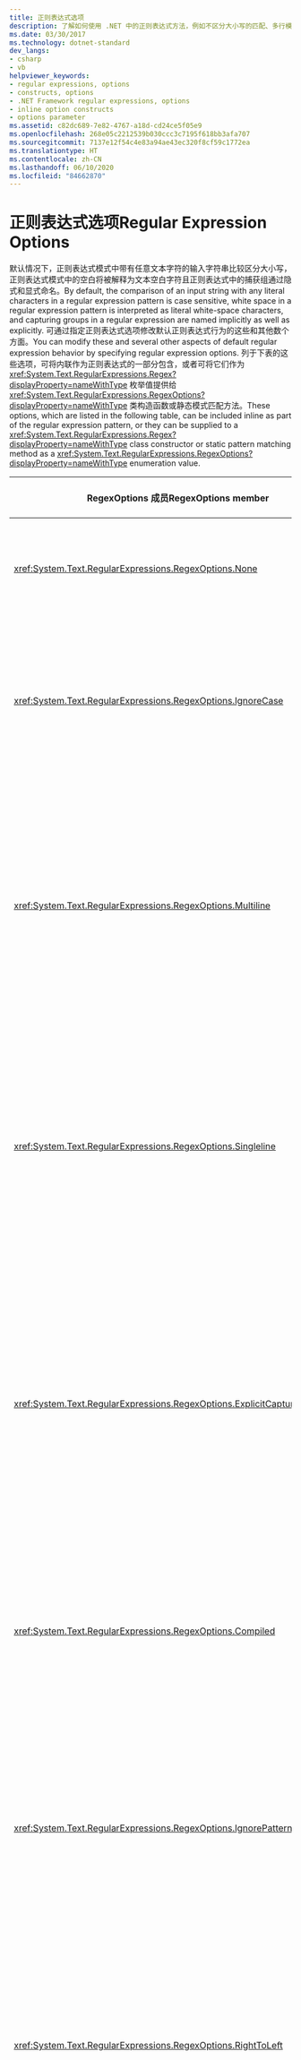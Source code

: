 ```yaml
---
title: 正则表达式选项
description: 了解如何使用 .NET 中的正则表达式方法，例如不区分大小写的匹配、多行模式和从右到左模式。
ms.date: 03/30/2017
ms.technology: dotnet-standard
dev_langs:
- csharp
- vb
helpviewer_keywords:
- regular expressions, options
- constructs, options
- .NET Framework regular expressions, options
- inline option constructs
- options parameter
ms.assetid: c82dc689-7e82-4767-a18d-cd24ce5f05e9
ms.openlocfilehash: 268e05c2212539b030ccc3c7195f618bb3afa707
ms.sourcegitcommit: 7137e12f54c4e83a94ae43ec320f8cf59c1772ea
ms.translationtype: HT
ms.contentlocale: zh-CN
ms.lasthandoff: 06/10/2020
ms.locfileid: "84662870"
---
```

# <a name="regular-expression-options"></a><span data-ttu-id="c3c2b-103">正则表达式选项</span><span class="sxs-lookup"><span data-stu-id="c3c2b-103">Regular Expression Options</span></span>

<span data-ttu-id="c3c2b-104">默认情况下，正则表达式模式中带有任意文本字符的输入字符串比较区分大小写，正则表达式模式中的空白将被解释为文本空白字符且正则表达式中的捕获组通过隐式和显式命名。</span><span class="sxs-lookup"><span data-stu-id="c3c2b-104">By default, the comparison of an input string with any literal characters in a regular expression pattern is case sensitive, white space in a regular expression pattern is interpreted as literal white-space characters, and capturing groups in a regular expression are named implicitly as well as explicitly.</span></span> <span data-ttu-id="c3c2b-105">可通过指定正则表达式选项修改默认正则表达式行为的这些和其他数个方面。</span><span class="sxs-lookup"><span data-stu-id="c3c2b-105">You can modify these and several other aspects of default regular expression behavior by specifying regular expression options.</span></span> <span data-ttu-id="c3c2b-106">列于下表的这些选项，可将内联作为正则表达式的一部分包含，或者可将它们作为 <xref:System.Text.RegularExpressions.Regex?displayProperty=nameWithType> 枚举值提供给 <xref:System.Text.RegularExpressions.RegexOptions?displayProperty=nameWithType> 类构造函数或静态模式匹配方法。</span><span class="sxs-lookup"><span data-stu-id="c3c2b-106">These options, which are listed in the following table, can be included inline as part of the regular expression pattern, or they can be supplied to a <xref:System.Text.RegularExpressions.Regex?displayProperty=nameWithType> class constructor or static pattern matching method as a <xref:System.Text.RegularExpressions.RegexOptions?displayProperty=nameWithType> enumeration value.</span></span>

|<span data-ttu-id="c3c2b-107">RegexOptions 成员</span><span class="sxs-lookup"><span data-stu-id="c3c2b-107">RegexOptions member</span></span>|<span data-ttu-id="c3c2b-108">内联字符</span><span class="sxs-lookup"><span data-stu-id="c3c2b-108">Inline character</span></span>|<span data-ttu-id="c3c2b-109">效果</span><span class="sxs-lookup"><span data-stu-id="c3c2b-109">Effect</span></span>|
|-------------------------|----------------------|------------|
|<xref:System.Text.RegularExpressions.RegexOptions.None>|<span data-ttu-id="c3c2b-110">不可用</span><span class="sxs-lookup"><span data-stu-id="c3c2b-110">Not available</span></span>|<span data-ttu-id="c3c2b-111">使用默认行为。</span><span class="sxs-lookup"><span data-stu-id="c3c2b-111">Use default behavior.</span></span> <span data-ttu-id="c3c2b-112">有关更多信息，请参见[默认选项](#default-options)。</span><span class="sxs-lookup"><span data-stu-id="c3c2b-112">For more information, see [Default Options](#default-options).</span></span>|
|<xref:System.Text.RegularExpressions.RegexOptions.IgnoreCase>|`i`|<span data-ttu-id="c3c2b-113">使用不区分大小写的匹配。</span><span class="sxs-lookup"><span data-stu-id="c3c2b-113">Use case-insensitive matching.</span></span> <span data-ttu-id="c3c2b-114">有关更多信息，请参见[不区分大小写的匹配](#case-insensitive-matching)。</span><span class="sxs-lookup"><span data-stu-id="c3c2b-114">For more information, see [Case-Insensitive Matching](#case-insensitive-matching).</span></span>|
|<xref:System.Text.RegularExpressions.RegexOptions.Multiline>|`m`|<span data-ttu-id="c3c2b-115">使用多线模式，其中 `^` 和 `$` 匹配每行的开头和末尾（不是输入字符串的开头和末尾）。</span><span class="sxs-lookup"><span data-stu-id="c3c2b-115">Use multiline mode, where `^` and `$` match the beginning and end of each line (instead of the beginning and end of the input string).</span></span> <span data-ttu-id="c3c2b-116">有关更多信息，请参见[多行模式](#multiline-mode)。</span><span class="sxs-lookup"><span data-stu-id="c3c2b-116">For more information, see [Multiline Mode](#multiline-mode).</span></span>|
|<xref:System.Text.RegularExpressions.RegexOptions.Singleline>|`s`|<span data-ttu-id="c3c2b-117">使用单行模式，其中的句号 (.) 匹配每个字符（而不是除了 `\n` 以外的每个字符)。</span><span class="sxs-lookup"><span data-stu-id="c3c2b-117">Use single-line mode, where the period (.) matches every character (instead of every character except `\n`).</span></span> <span data-ttu-id="c3c2b-118">有关详细信息，请参阅[单行模式](#single-line-mode)。</span><span class="sxs-lookup"><span data-stu-id="c3c2b-118">For more information, see [Single-line Mode](#single-line-mode).</span></span>|
|<xref:System.Text.RegularExpressions.RegexOptions.ExplicitCapture>|`n`|<span data-ttu-id="c3c2b-119">不捕获未命名的组。</span><span class="sxs-lookup"><span data-stu-id="c3c2b-119">Do not capture unnamed groups.</span></span> <span data-ttu-id="c3c2b-120">唯一有效的捕获是显式命名或编号的 `(?<`name`>` subexpression`)` 形式的组 。</span><span class="sxs-lookup"><span data-stu-id="c3c2b-120">The only valid captures are explicitly named or numbered groups of the form `(?<`*name*`>` *subexpression*`)`.</span></span> <span data-ttu-id="c3c2b-121">有关更多信息，请参见[仅显式捕获](#explicit-captures-only)。</span><span class="sxs-lookup"><span data-stu-id="c3c2b-121">For more information, see [Explicit Captures Only](#explicit-captures-only).</span></span>|
|<xref:System.Text.RegularExpressions.RegexOptions.Compiled>|<span data-ttu-id="c3c2b-122">不可用</span><span class="sxs-lookup"><span data-stu-id="c3c2b-122">Not available</span></span>|<span data-ttu-id="c3c2b-123">将正则表达式编译为程序集。</span><span class="sxs-lookup"><span data-stu-id="c3c2b-123">Compile the regular expression to an assembly.</span></span> <span data-ttu-id="c3c2b-124">有关更多信息，请参见[已编译的正则表达式](#compiled-regular-expressions)。</span><span class="sxs-lookup"><span data-stu-id="c3c2b-124">For more information, see [Compiled Regular Expressions](#compiled-regular-expressions).</span></span>|
|<xref:System.Text.RegularExpressions.RegexOptions.IgnorePatternWhitespace>|`x`|<span data-ttu-id="c3c2b-125">从模式中排除保留的空白并启用数字符号 (`#`) 后的注释。</span><span class="sxs-lookup"><span data-stu-id="c3c2b-125">Exclude unescaped white space from the pattern, and enable comments after a number sign (`#`).</span></span> <span data-ttu-id="c3c2b-126">有关更多信息，请参见[忽略空白](#ignore-white-space)。</span><span class="sxs-lookup"><span data-stu-id="c3c2b-126">For more information, see [Ignore White Space](#ignore-white-space).</span></span>|
|<xref:System.Text.RegularExpressions.RegexOptions.RightToLeft>|<span data-ttu-id="c3c2b-127">不可用</span><span class="sxs-lookup"><span data-stu-id="c3c2b-127">Not available</span></span>|<span data-ttu-id="c3c2b-128">更改搜索方向。</span><span class="sxs-lookup"><span data-stu-id="c3c2b-128">Change the search direction.</span></span> <span data-ttu-id="c3c2b-129">搜索是从右向左而不是从左向右进行。</span><span class="sxs-lookup"><span data-stu-id="c3c2b-129">Search moves from right to left instead of from left to right.</span></span> <span data-ttu-id="c3c2b-130">有关更多信息，请参见[从右向左模式](#right-to-left-mode)。</span><span class="sxs-lookup"><span data-stu-id="c3c2b-130">For more information, see [Right-to-Left Mode](#right-to-left-mode).</span></span>|
|<xref:System.Text.RegularExpressions.RegexOptions.ECMAScript>|<span data-ttu-id="c3c2b-131">不可用</span><span class="sxs-lookup"><span data-stu-id="c3c2b-131">Not available</span></span>|<span data-ttu-id="c3c2b-132">为表达式启用符合 ECMAScript 的行为。</span><span class="sxs-lookup"><span data-stu-id="c3c2b-132">Enable ECMAScript-compliant behavior for the expression.</span></span> <span data-ttu-id="c3c2b-133">有关更多信息，请参见 [ECMAScript 匹配行为](#ecmascript-matching-behavior)。</span><span class="sxs-lookup"><span data-stu-id="c3c2b-133">For more information, see [ECMAScript Matching Behavior](#ecmascript-matching-behavior).</span></span>|
|<xref:System.Text.RegularExpressions.RegexOptions.CultureInvariant>|<span data-ttu-id="c3c2b-134">不可用</span><span class="sxs-lookup"><span data-stu-id="c3c2b-134">Not available</span></span>|<span data-ttu-id="c3c2b-135">忽略语言的区域性差异。</span><span class="sxs-lookup"><span data-stu-id="c3c2b-135">Ignore cultural differences in language.</span></span> <span data-ttu-id="c3c2b-136">有关更多信息，请参见[使用固定区域性的比较](#comparison-using-the-invariant-culture)。</span><span class="sxs-lookup"><span data-stu-id="c3c2b-136">For more information, see [Comparison Using the Invariant Culture](#comparison-using-the-invariant-culture).</span></span>|

## <a name="specifying-the-options"></a><span data-ttu-id="c3c2b-137">指定选项</span><span class="sxs-lookup"><span data-stu-id="c3c2b-137">Specifying the Options</span></span>

<span data-ttu-id="c3c2b-138">可以用下面三种方法之一指定正则表达式的选项：</span><span class="sxs-lookup"><span data-stu-id="c3c2b-138">You can specify options for regular expressions in one of three ways:</span></span>

- <span data-ttu-id="c3c2b-139">在 `options` 类构造函数或静态（在 Visual Basic 中为 <xref:System.Text.RegularExpressions.Regex?displayProperty=nameWithType>）模式匹配方法的 `Shared` 参数中，如 <xref:System.Text.RegularExpressions.Regex.%23ctor%28System.String%2CSystem.Text.RegularExpressions.RegexOptions%29> 或 <xref:System.Text.RegularExpressions.Regex.Match%28System.String%2CSystem.String%2CSystem.Text.RegularExpressions.RegexOptions%29?displayProperty=nameWithType>。</span><span class="sxs-lookup"><span data-stu-id="c3c2b-139">In the `options` parameter of a <xref:System.Text.RegularExpressions.Regex?displayProperty=nameWithType> class constructor or static (`Shared` in Visual Basic) pattern-matching method, such as <xref:System.Text.RegularExpressions.Regex.%23ctor%28System.String%2CSystem.Text.RegularExpressions.RegexOptions%29> or <xref:System.Text.RegularExpressions.Regex.Match%28System.String%2CSystem.String%2CSystem.Text.RegularExpressions.RegexOptions%29?displayProperty=nameWithType>.</span></span> <span data-ttu-id="c3c2b-140">`options` 参数是 <xref:System.Text.RegularExpressions.RegexOptions?displayProperty=nameWithType> 枚举值的按位“或”组合。</span><span class="sxs-lookup"><span data-stu-id="c3c2b-140">The `options` parameter is a bitwise OR combination of <xref:System.Text.RegularExpressions.RegexOptions?displayProperty=nameWithType> enumerated values.</span></span>

  <span data-ttu-id="c3c2b-141">当通过使用类构造函数的 `options` 参数，将选项提供给 <xref:System.Text.RegularExpressions.Regex> 实例时，这些选项将分配给 <xref:System.Text.RegularExpressions.RegexOptions?displayProperty=nameWithType> 属性。</span><span class="sxs-lookup"><span data-stu-id="c3c2b-141">When options are supplied to a <xref:System.Text.RegularExpressions.Regex> instance by using the `options` parameter of a class constructor, the options are assigned to the <xref:System.Text.RegularExpressions.RegexOptions?displayProperty=nameWithType> property.</span></span> <span data-ttu-id="c3c2b-142">然而，<xref:System.Text.RegularExpressions.RegexOptions?displayProperty=nameWithType> 属性不会在正则表达式模式本身中反映内联选项。</span><span class="sxs-lookup"><span data-stu-id="c3c2b-142">However, the <xref:System.Text.RegularExpressions.RegexOptions?displayProperty=nameWithType> property does not reflect inline options in the regular expression pattern itself.</span></span>

  <span data-ttu-id="c3c2b-143">下面的示例进行了这方面的演示。</span><span class="sxs-lookup"><span data-stu-id="c3c2b-143">The following example provides an illustration.</span></span> <span data-ttu-id="c3c2b-144">在标识以字母“d”开头的单词时，它使用 `options` 方法的 <xref:System.Text.RegularExpressions.Regex.Match%28System.String%2CSystem.String%2CSystem.Text.RegularExpressions.RegexOptions%29?displayProperty=nameWithType> 参数来启用不区分大小写匹配和忽略模式空白。</span><span class="sxs-lookup"><span data-stu-id="c3c2b-144">It uses the `options` parameter of the <xref:System.Text.RegularExpressions.Regex.Match%28System.String%2CSystem.String%2CSystem.Text.RegularExpressions.RegexOptions%29?displayProperty=nameWithType> method to enable case-insensitive matching and to ignore pattern white space when identifying words that begin with the letter "d".</span></span>

  [!code-csharp[Conceptual.Regex.Language.Options#6](../../../samples/snippets/csharp/VS_Snippets_CLR/conceptual.regex.language.options/cs/example1.cs#6)]
  [!code-vb[Conceptual.Regex.Language.Options#6](../../../samples/snippets/visualbasic/VS_Snippets_CLR/conceptual.regex.language.options/vb/example1.vb#6)]

- <span data-ttu-id="c3c2b-145">通过在包含语法 `(?imnsx-imnsx)` 的正则表达式模式中应用内联选项。</span><span class="sxs-lookup"><span data-stu-id="c3c2b-145">By applying inline options in a regular expression pattern with the syntax `(?imnsx-imnsx)`.</span></span> <span data-ttu-id="c3c2b-146">该选项从选项定义为模式末尾的点应用于该模式，或应用于另一内联选项未定义选项的点。</span><span class="sxs-lookup"><span data-stu-id="c3c2b-146">The option applies to the pattern from the point that the option is defined to either the end of the pattern or to the point at which the option is undefined by another inline option.</span></span> <span data-ttu-id="c3c2b-147">请注意，<xref:System.Text.RegularExpressions.Regex> 实例的 <xref:System.Text.RegularExpressions.RegexOptions?displayProperty=nameWithType> 属性不会反映这些内联选项。</span><span class="sxs-lookup"><span data-stu-id="c3c2b-147">Note that the <xref:System.Text.RegularExpressions.RegexOptions?displayProperty=nameWithType> property of a <xref:System.Text.RegularExpressions.Regex> instance does not reflect these inline options.</span></span> <span data-ttu-id="c3c2b-148">有关详细信息，请参阅[其他构造](miscellaneous-constructs-in-regular-expressions.md)主题。</span><span class="sxs-lookup"><span data-stu-id="c3c2b-148">For more information, see the [Miscellaneous Constructs](miscellaneous-constructs-in-regular-expressions.md) topic.</span></span>

  <span data-ttu-id="c3c2b-149">下面的示例进行了这方面的演示。</span><span class="sxs-lookup"><span data-stu-id="c3c2b-149">The following example provides an illustration.</span></span> <span data-ttu-id="c3c2b-150">在标识以字母“d”开头的单词时，它使用内联选项来启用不区分大小写匹配和忽略模式空白。</span><span class="sxs-lookup"><span data-stu-id="c3c2b-150">It uses inline options to enable case-insensitive matching and to ignore pattern white space when identifying words that begin with the letter "d".</span></span>

  [!code-csharp[Conceptual.Regex.Language.Options#7](../../../samples/snippets/csharp/VS_Snippets_CLR/conceptual.regex.language.options/cs/example1.cs#7)]
  [!code-vb[Conceptual.Regex.Language.Options#7](../../../samples/snippets/visualbasic/VS_Snippets_CLR/conceptual.regex.language.options/vb/example1.vb#7)]

- <span data-ttu-id="c3c2b-151">通过在包含语法 `(?imnsx-imnsx:`subexpression`)` 的正则表达式模式的特定分组构造中，应用内联选项。</span><span class="sxs-lookup"><span data-stu-id="c3c2b-151">By applying inline options in a particular grouping construct in a regular expression pattern with the syntax `(?imnsx-imnsx:`*subexpression*`)`.</span></span> <span data-ttu-id="c3c2b-152">一组选项前面没有符号用于打开该设置；一组选项前面的减号用于关闭该设置。</span><span class="sxs-lookup"><span data-stu-id="c3c2b-152">No sign before a set of options turns the set on; a minus sign before a set of options turns the set off.</span></span> <span data-ttu-id="c3c2b-153">（无论选项是启用还是禁用，`?` 都是所需的语言构造语法的固定部分。）选项只应用于该组。</span><span class="sxs-lookup"><span data-stu-id="c3c2b-153">(`?` is a fixed part of the language construct's syntax that is required whether options are enabled or disabled.) The option applies only to that group.</span></span> <span data-ttu-id="c3c2b-154">有关详细信息，请参阅[分组构造](grouping-constructs-in-regular-expressions.md)。</span><span class="sxs-lookup"><span data-stu-id="c3c2b-154">For more information, see [Grouping Constructs](grouping-constructs-in-regular-expressions.md).</span></span>

  <span data-ttu-id="c3c2b-155">下面的示例进行了这方面的演示。</span><span class="sxs-lookup"><span data-stu-id="c3c2b-155">The following example provides an illustration.</span></span> <span data-ttu-id="c3c2b-156">在标识以字母“d”开头的单词时，它使用分组构造中的内联选项来启用不区分大小写匹配和忽略模式空白。</span><span class="sxs-lookup"><span data-stu-id="c3c2b-156">It uses inline options in a grouping construct to enable case-insensitive matching and to ignore pattern white space when identifying words that begin with the letter "d".</span></span>

  [!code-csharp[Conceptual.Regex.Language.Options#8](../../../samples/snippets/csharp/VS_Snippets_CLR/conceptual.regex.language.options/cs/example1.cs#8)]
  [!code-vb[Conceptual.Regex.Language.Options#8](../../../samples/snippets/visualbasic/VS_Snippets_CLR/conceptual.regex.language.options/vb/example1.vb#8)]

<span data-ttu-id="c3c2b-157">如果选项指定为内联，一个选项或一组选项前面的减号 (`-`) 用于关闭这些选项。</span><span class="sxs-lookup"><span data-stu-id="c3c2b-157">If options are specified inline, a minus sign (`-`) before an option or set of options turns off those options.</span></span> <span data-ttu-id="c3c2b-158">例如，内联构造 `(?ix-ms)` 将打开 <xref:System.Text.RegularExpressions.RegexOptions.IgnoreCase?displayProperty=nameWithType> 和 <xref:System.Text.RegularExpressions.RegexOptions.IgnorePatternWhitespace?displayProperty=nameWithType> 选项而关闭 <xref:System.Text.RegularExpressions.RegexOptions.Multiline?displayProperty=nameWithType> 和 <xref:System.Text.RegularExpressions.RegexOptions.Singleline?displayProperty=nameWithType> 选项。</span><span class="sxs-lookup"><span data-stu-id="c3c2b-158">For example, the inline construct `(?ix-ms)` turns on the <xref:System.Text.RegularExpressions.RegexOptions.IgnoreCase?displayProperty=nameWithType> and <xref:System.Text.RegularExpressions.RegexOptions.IgnorePatternWhitespace?displayProperty=nameWithType> options and turns off the <xref:System.Text.RegularExpressions.RegexOptions.Multiline?displayProperty=nameWithType> and <xref:System.Text.RegularExpressions.RegexOptions.Singleline?displayProperty=nameWithType> options.</span></span> <span data-ttu-id="c3c2b-159">默认情况下，关闭所有正则表达式选项。</span><span class="sxs-lookup"><span data-stu-id="c3c2b-159">All regular expression options are turned off by default.</span></span>

> [!NOTE]
> <span data-ttu-id="c3c2b-160">如果构造函数或方法调用的 `options` 形参中指定的正则表达式选项与正则表达式模式中的内联指定的选项冲突，那么将使用该内联选项。</span><span class="sxs-lookup"><span data-stu-id="c3c2b-160">If the regular expression options specified in the `options` parameter of a constructor or method call conflict with the options specified inline in a regular expression pattern, the inline options are used.</span></span>

<span data-ttu-id="c3c2b-161">可为下面的五个正则表达式选项同时设置选项形参和内联：</span><span class="sxs-lookup"><span data-stu-id="c3c2b-161">The following five regular expression options can be set both with the options parameter and inline:</span></span>

- <xref:System.Text.RegularExpressions.RegexOptions.IgnoreCase?displayProperty=nameWithType>

- <xref:System.Text.RegularExpressions.RegexOptions.Multiline?displayProperty=nameWithType>

- <xref:System.Text.RegularExpressions.RegexOptions.Singleline?displayProperty=nameWithType>

- <xref:System.Text.RegularExpressions.RegexOptions.ExplicitCapture?displayProperty=nameWithType>

- <xref:System.Text.RegularExpressions.RegexOptions.IgnorePatternWhitespace?displayProperty=nameWithType>

<span data-ttu-id="c3c2b-162">可为下面的五个正则表达式选项设置使用 `options` 形参，但不能为其设置内联：</span><span class="sxs-lookup"><span data-stu-id="c3c2b-162">The following five regular expression options can be set using the `options` parameter but cannot be set inline:</span></span>

- <xref:System.Text.RegularExpressions.RegexOptions.None?displayProperty=nameWithType>

- <xref:System.Text.RegularExpressions.RegexOptions.Compiled?displayProperty=nameWithType>

- <xref:System.Text.RegularExpressions.RegexOptions.RightToLeft?displayProperty=nameWithType>

- <xref:System.Text.RegularExpressions.RegexOptions.CultureInvariant?displayProperty=nameWithType>

- <xref:System.Text.RegularExpressions.RegexOptions.ECMAScript?displayProperty=nameWithType>

## <a name="determining-the-options"></a><span data-ttu-id="c3c2b-163">确定选项</span><span class="sxs-lookup"><span data-stu-id="c3c2b-163">Determining the Options</span></span>

<span data-ttu-id="c3c2b-164">可以确定向 <xref:System.Text.RegularExpressions.Regex> 对象提供哪些选项，在通过检索只读 <xref:System.Text.RegularExpressions.Regex.Options%2A?displayProperty=nameWithType> 属性的值将其实例化时。</span><span class="sxs-lookup"><span data-stu-id="c3c2b-164">You can determine which options were provided to a <xref:System.Text.RegularExpressions.Regex> object when it was instantiated by retrieving the value of the read-only <xref:System.Text.RegularExpressions.Regex.Options%2A?displayProperty=nameWithType> property.</span></span> <span data-ttu-id="c3c2b-165">该属性尤其可用于确定为编译的正则表达式定义的选项，该正则表达式由 <xref:System.Text.RegularExpressions.Regex.CompileToAssembly%2A?displayProperty=nameWithType> 方法创建。</span><span class="sxs-lookup"><span data-stu-id="c3c2b-165">This property is particularly useful for determining the options that are defined for a compiled regular expression created by the <xref:System.Text.RegularExpressions.Regex.CompileToAssembly%2A?displayProperty=nameWithType> method.</span></span>

<span data-ttu-id="c3c2b-166">要测试除 <xref:System.Text.RegularExpressions.RegexOptions.None?displayProperty=nameWithType> 之外的任何选项的存在，使用 <xref:System.Text.RegularExpressions.Regex.Options%2A?displayProperty=nameWithType> 属性的值和需要的 <xref:System.Text.RegularExpressions.RegexOptions> 值执行 AND 运算。</span><span class="sxs-lookup"><span data-stu-id="c3c2b-166">To test for the presence of any option except <xref:System.Text.RegularExpressions.RegexOptions.None?displayProperty=nameWithType>, perform an AND operation with the value of the <xref:System.Text.RegularExpressions.Regex.Options%2A?displayProperty=nameWithType> property and the <xref:System.Text.RegularExpressions.RegexOptions> value in which you are interested.</span></span> <span data-ttu-id="c3c2b-167">然后测试结果是否等于该 <xref:System.Text.RegularExpressions.RegexOptions> 值。</span><span class="sxs-lookup"><span data-stu-id="c3c2b-167">Then test whether the result equals that <xref:System.Text.RegularExpressions.RegexOptions> value.</span></span> <span data-ttu-id="c3c2b-168">下面的示例测试是否设置了 <xref:System.Text.RegularExpressions.RegexOptions.IgnoreCase?displayProperty=nameWithType> 选项。</span><span class="sxs-lookup"><span data-stu-id="c3c2b-168">The following example tests whether the <xref:System.Text.RegularExpressions.RegexOptions.IgnoreCase?displayProperty=nameWithType> option has been set.</span></span>

[!code-csharp[Conceptual.Regex.Language.Options#19](../../../samples/snippets/csharp/VS_Snippets_CLR/conceptual.regex.language.options/cs/determine1.cs#19)]
[!code-vb[Conceptual.Regex.Language.Options#19](../../../samples/snippets/visualbasic/VS_Snippets_CLR/conceptual.regex.language.options/vb/determine1.vb#19)]

<span data-ttu-id="c3c2b-169">要测试 <xref:System.Text.RegularExpressions.RegexOptions.None?displayProperty=nameWithType>，确定 <xref:System.Text.RegularExpressions.Regex.Options%2A?displayProperty=nameWithType> 属性的值是否等于 <xref:System.Text.RegularExpressions.RegexOptions.None?displayProperty=nameWithType>，如以下示例所示。</span><span class="sxs-lookup"><span data-stu-id="c3c2b-169">To test for <xref:System.Text.RegularExpressions.RegexOptions.None?displayProperty=nameWithType>, determine whether the value of the <xref:System.Text.RegularExpressions.Regex.Options%2A?displayProperty=nameWithType> property is equal to <xref:System.Text.RegularExpressions.RegexOptions.None?displayProperty=nameWithType>, as the following example illustrates.</span></span>

[!code-csharp[Conceptual.Regex.Language.Options#20](../../../samples/snippets/csharp/VS_Snippets_CLR/conceptual.regex.language.options/cs/determine1.cs#20)]
[!code-vb[Conceptual.Regex.Language.Options#20](../../../samples/snippets/visualbasic/VS_Snippets_CLR/conceptual.regex.language.options/vb/determine1.vb#20)]

<span data-ttu-id="c3c2b-170">下面各部分列出了 .NET 正则表达式支持的选项。</span><span class="sxs-lookup"><span data-stu-id="c3c2b-170">The following sections list the options supported by regular expression in .NET.</span></span>

## <a name="default-options"></a><span data-ttu-id="c3c2b-171">默认选项</span><span class="sxs-lookup"><span data-stu-id="c3c2b-171">Default Options</span></span>

<span data-ttu-id="c3c2b-172"><xref:System.Text.RegularExpressions.RegexOptions.None?displayProperty=nameWithType> 选项指示尚未指定任何选项，正则表达式引擎使用其默认行为。</span><span class="sxs-lookup"><span data-stu-id="c3c2b-172">The <xref:System.Text.RegularExpressions.RegexOptions.None?displayProperty=nameWithType> option indicates that no options have been specified, and the regular expression engine uses its default behavior.</span></span> <span data-ttu-id="c3c2b-173">这包括：</span><span class="sxs-lookup"><span data-stu-id="c3c2b-173">This includes the following:</span></span>

- <span data-ttu-id="c3c2b-174">该模式将被解释为一个规范而非 ECMAScript 正则表达式。</span><span class="sxs-lookup"><span data-stu-id="c3c2b-174">The pattern is interpreted as a canonical rather than an ECMAScript regular expression.</span></span>

- <span data-ttu-id="c3c2b-175">从左到右在输入字符串中匹配的正则表达式模式。</span><span class="sxs-lookup"><span data-stu-id="c3c2b-175">The regular expression pattern is matched in the input string from left to right.</span></span>

- <span data-ttu-id="c3c2b-176">比较区分大小写。</span><span class="sxs-lookup"><span data-stu-id="c3c2b-176">Comparisons are case-sensitive.</span></span>

- <span data-ttu-id="c3c2b-177">`^` 和 `$` 语言元素与输入字符串的开头和结尾匹配。</span><span class="sxs-lookup"><span data-stu-id="c3c2b-177">The `^` and `$` language elements match the beginning and end of the input string.</span></span>

- <span data-ttu-id="c3c2b-178">`.` 语言元素与除 `\n` 之外的每个字符匹配。</span><span class="sxs-lookup"><span data-stu-id="c3c2b-178">The `.` language element matches every character except `\n`.</span></span>

- <span data-ttu-id="c3c2b-179">正则表达式模式中的任意空白均解释为文本空白字符。</span><span class="sxs-lookup"><span data-stu-id="c3c2b-179">Any white space in a regular expression pattern is interpreted as a literal space character.</span></span>

- <span data-ttu-id="c3c2b-180">将模式与输入字符串进行比较时将使用当前区域性的约定。</span><span class="sxs-lookup"><span data-stu-id="c3c2b-180">The conventions of the current culture are used when comparing the pattern to the input string.</span></span>

- <span data-ttu-id="c3c2b-181">正则表达式模式中的捕获组可以是隐式的，也可以是显式的。</span><span class="sxs-lookup"><span data-stu-id="c3c2b-181">Capturing groups in the regular expression pattern are implicit as well as explicit.</span></span>

> [!NOTE]
> <span data-ttu-id="c3c2b-182"><xref:System.Text.RegularExpressions.RegexOptions.None?displayProperty=nameWithType> 选项没有内联等效项。</span><span class="sxs-lookup"><span data-stu-id="c3c2b-182">The <xref:System.Text.RegularExpressions.RegexOptions.None?displayProperty=nameWithType> option has no inline equivalent.</span></span> <span data-ttu-id="c3c2b-183">当内联应用正则表达式选项时，默认行为通过关闭特定选项以逐个选项方式存储。</span><span class="sxs-lookup"><span data-stu-id="c3c2b-183">When regular expression options are applied inline, the default behavior is restored on an option-by-option basis, by turning a particular option off.</span></span> <span data-ttu-id="c3c2b-184">例如， `(?i)` 打开不区分大小写的比较，`(?-i)` 还原默认区分大小写的比较。</span><span class="sxs-lookup"><span data-stu-id="c3c2b-184">For example, `(?i)` turns on case-insensitive comparison, and `(?-i)` restores the default case-sensitive comparison.</span></span>

<span data-ttu-id="c3c2b-185">因为 <xref:System.Text.RegularExpressions.RegexOptions.None?displayProperty=nameWithType> 选项表示正则表达式引擎的默认行为，因此它很少显式地在方法调用中指定。</span><span class="sxs-lookup"><span data-stu-id="c3c2b-185">Because the <xref:System.Text.RegularExpressions.RegexOptions.None?displayProperty=nameWithType> option represents the default behavior of the regular expression engine, it is rarely explicitly specified in a method call.</span></span> <span data-ttu-id="c3c2b-186">而改为调用构造函数或静态模式匹配的方法，其中不包含 `options` 参数。</span><span class="sxs-lookup"><span data-stu-id="c3c2b-186">A constructor or static pattern-matching method without an `options` parameter is called instead.</span></span>

## <a name="case-insensitive-matching"></a><span data-ttu-id="c3c2b-187">不区分大小写的匹配</span><span class="sxs-lookup"><span data-stu-id="c3c2b-187">Case-Insensitive Matching</span></span>

<span data-ttu-id="c3c2b-188"><xref:System.Text.RegularExpressions.RegexOptions.IgnoreCase> 选项或 `i` 内联选项提供了不区分大小写匹配。</span><span class="sxs-lookup"><span data-stu-id="c3c2b-188">The <xref:System.Text.RegularExpressions.RegexOptions.IgnoreCase> option, or the `i` inline option, provides case-insensitive matching.</span></span> <span data-ttu-id="c3c2b-189">默认情况下，使用当前区域性的大小写约定。</span><span class="sxs-lookup"><span data-stu-id="c3c2b-189">By default, the casing conventions of the current culture are used.</span></span>

<span data-ttu-id="c3c2b-190">下面的示例定义与以“the”开头的所有单词匹配的正则表达式模式 `\bthe\w*\b`。</span><span class="sxs-lookup"><span data-stu-id="c3c2b-190">The following example defines a regular expression pattern, `\bthe\w*\b`, that matches all words starting with "the".</span></span> <span data-ttu-id="c3c2b-191">因为对 <xref:System.Text.RegularExpressions.Regex.Match%2A> 方法的第一次调用使用默认区分大小写的比较，因此输出会指示以字符串“The”开头的句子不匹配。</span><span class="sxs-lookup"><span data-stu-id="c3c2b-191">Because the first call to the <xref:System.Text.RegularExpressions.Regex.Match%2A> method uses the default case-sensitive comparison, the output indicates that the string "The" that begins the sentence is not matched.</span></span> <span data-ttu-id="c3c2b-192">通过将选项设置为 <xref:System.Text.RegularExpressions.Regex.Match%2A>，调用 <xref:System.Text.RegularExpressions.RegexOptions.IgnoreCase> 方法时对其进行匹配。</span><span class="sxs-lookup"><span data-stu-id="c3c2b-192">It is matched when the <xref:System.Text.RegularExpressions.Regex.Match%2A> method is called with options set to <xref:System.Text.RegularExpressions.RegexOptions.IgnoreCase>.</span></span>

[!code-csharp[Conceptual.Regex.Language.Options#1](../../../samples/snippets/csharp/VS_Snippets_CLR/conceptual.regex.language.options/cs/case1.cs#1)]
[!code-vb[Conceptual.Regex.Language.Options#1](../../../samples/snippets/visualbasic/VS_Snippets_CLR/conceptual.regex.language.options/vb/case1.vb#1)]

<span data-ttu-id="c3c2b-193">下面的示例修改了上一示例中的正则表达式模式，以使用内联选项而不是 `options` 参数来提供不区分大小写的比较。</span><span class="sxs-lookup"><span data-stu-id="c3c2b-193">The following example modifies the regular expression pattern from the previous example to use inline options instead of the `options` parameter to provide case-insensitive comparison.</span></span> <span data-ttu-id="c3c2b-194">第一个模式定义只应用于字符串“the”中的字母“t”的分组构造中的不区分大小写的选项。</span><span class="sxs-lookup"><span data-stu-id="c3c2b-194">The first pattern defines the case-insensitive option in a grouping construct that applies only to the letter "t" in the string "the".</span></span> <span data-ttu-id="c3c2b-195">因为选项构造在模式的开始处出现，所以第二个模式将不区分大小写的选项应用于整个正则表达式。</span><span class="sxs-lookup"><span data-stu-id="c3c2b-195">Because the option construct occurs at the beginning of the pattern, the second pattern applies the case-insensitive option to the entire regular expression.</span></span>

[!code-csharp[Conceptual.Regex.Language.Options#2](../../../samples/snippets/csharp/VS_Snippets_CLR/conceptual.regex.language.options/cs/case2.cs#2)]
[!code-vb[Conceptual.Regex.Language.Options#2](../../../samples/snippets/visualbasic/VS_Snippets_CLR/conceptual.regex.language.options/vb/case2.vb#2)]

## <a name="multiline-mode"></a><span data-ttu-id="c3c2b-196">多行模式</span><span class="sxs-lookup"><span data-stu-id="c3c2b-196">Multiline Mode</span></span>

<span data-ttu-id="c3c2b-197"><xref:System.Text.RegularExpressions.RegexOptions.Multiline?displayProperty=nameWithType> 选项或 `m` 内联选项使正则表达式引擎能够处理由多个行组成的输入字符串。</span><span class="sxs-lookup"><span data-stu-id="c3c2b-197">The <xref:System.Text.RegularExpressions.RegexOptions.Multiline?displayProperty=nameWithType> option, or the `m` inline option, enables the regular expression engine to handle an input string that consists of multiple lines.</span></span> <span data-ttu-id="c3c2b-198">它更改了 `^` 和 `$` 语言元素的解释，以使它们分别与行的开头和结尾匹配，而不是与输入字符串的开头和结尾匹配。</span><span class="sxs-lookup"><span data-stu-id="c3c2b-198">It changes the interpretation of the `^` and `$` language elements so that they match the beginning and end of a line, instead of the beginning and end of the input string.</span></span>

<span data-ttu-id="c3c2b-199">默认情况下，`$` 仅与输入字符串的末尾匹配。</span><span class="sxs-lookup"><span data-stu-id="c3c2b-199">By default, `$` matches only the end of the input string.</span></span> <span data-ttu-id="c3c2b-200">如果指定了 <xref:System.Text.RegularExpressions.RegexOptions.Multiline?displayProperty=nameWithType> 选项，它将与换行符 (`\n`) 或输入字符串的末尾匹配。</span><span class="sxs-lookup"><span data-stu-id="c3c2b-200">If you specify the <xref:System.Text.RegularExpressions.RegexOptions.Multiline?displayProperty=nameWithType> option, it matches either the newline character (`\n`) or the end of the input string.</span></span> <span data-ttu-id="c3c2b-201">但是，它并不与回车符/换行符的组合匹配。</span><span class="sxs-lookup"><span data-stu-id="c3c2b-201">It does not, however, match the carriage return/line feed character combination.</span></span> <span data-ttu-id="c3c2b-202">若要成功匹配它们，使用子表达式 `\r?$` 只替代 `$`。</span><span class="sxs-lookup"><span data-stu-id="c3c2b-202">To successfully match them, use the subexpression `\r?$` instead of just `$`.</span></span>

<span data-ttu-id="c3c2b-203">下面的示例提取投手的姓名和分数，并将它们添加到 <xref:System.Collections.Generic.SortedList%602> 集合中，该集合将按降序顺序对它们进行排序。</span><span class="sxs-lookup"><span data-stu-id="c3c2b-203">The following example extracts bowlers' names and scores and adds them to a <xref:System.Collections.Generic.SortedList%602> collection that sorts them in descending order.</span></span> <span data-ttu-id="c3c2b-204">调用了两次 <xref:System.Text.RegularExpressions.Regex.Matches%2A> 方法。</span><span class="sxs-lookup"><span data-stu-id="c3c2b-204">The <xref:System.Text.RegularExpressions.Regex.Matches%2A> method is called twice.</span></span> <span data-ttu-id="c3c2b-205">在第一个方法调用中，正则表达式是 `^(\w+)\s(\d+)$`，且没有设置任何选项。</span><span class="sxs-lookup"><span data-stu-id="c3c2b-205">In the first method call, the regular expression is `^(\w+)\s(\d+)$` and no options are set.</span></span> <span data-ttu-id="c3c2b-206">如输出所示，因为正则表达式引擎与输入模式及输入字符串的开头和结尾均不匹配，因此没有找到匹配。</span><span class="sxs-lookup"><span data-stu-id="c3c2b-206">As the output shows, because the regular expression engine cannot match the input pattern along with the beginning and end of the input string, no matches are found.</span></span> <span data-ttu-id="c3c2b-207">在第二个方法调用中，正则表达式更改为 `^(\w+)\s(\d+)\r?$`，选项设置为 <xref:System.Text.RegularExpressions.RegexOptions.Multiline?displayProperty=nameWithType>。</span><span class="sxs-lookup"><span data-stu-id="c3c2b-207">In the second method call, the regular expression is changed to `^(\w+)\s(\d+)\r?$` and the options are set to <xref:System.Text.RegularExpressions.RegexOptions.Multiline?displayProperty=nameWithType>.</span></span> <span data-ttu-id="c3c2b-208">如输出所示，姓名和分数成功匹配，且分数按降序顺序显示。</span><span class="sxs-lookup"><span data-stu-id="c3c2b-208">As the output shows, the names and scores are successfully matched, and the scores are displayed in descending order.</span></span>

[!code-csharp[Conceptual.Regex.Language.Options#3](../../../samples/snippets/csharp/VS_Snippets_CLR/conceptual.regex.language.options/cs/multiline1.cs#3)]
[!code-vb[Conceptual.Regex.Language.Options#3](../../../samples/snippets/visualbasic/VS_Snippets_CLR/conceptual.regex.language.options/vb/multiline1.vb#3)]

<span data-ttu-id="c3c2b-209">正则表达式模式 `^(\w+)\s(\d+)\r*$` 的定义如下表所示。</span><span class="sxs-lookup"><span data-stu-id="c3c2b-209">The regular expression pattern `^(\w+)\s(\d+)\r*$` is defined as shown in the following table.</span></span>

|<span data-ttu-id="c3c2b-210">模式</span><span class="sxs-lookup"><span data-stu-id="c3c2b-210">Pattern</span></span>|<span data-ttu-id="c3c2b-211">描述</span><span class="sxs-lookup"><span data-stu-id="c3c2b-211">Description</span></span>|
|-------------|-----------------|
|`^`|<span data-ttu-id="c3c2b-212">从行首开始。</span><span class="sxs-lookup"><span data-stu-id="c3c2b-212">Begin at the start of the line.</span></span>|
|`(\w+)`|<span data-ttu-id="c3c2b-213">匹配一个或多个单词字符。</span><span class="sxs-lookup"><span data-stu-id="c3c2b-213">Match one or more word characters.</span></span> <span data-ttu-id="c3c2b-214">这是第一个捕获组。</span><span class="sxs-lookup"><span data-stu-id="c3c2b-214">This is the first capturing group.</span></span>|
|`\s`|<span data-ttu-id="c3c2b-215">与空白字符匹配。</span><span class="sxs-lookup"><span data-stu-id="c3c2b-215">Match a white-space character.</span></span>|
|`(\d+)`|<span data-ttu-id="c3c2b-216">匹配一个或多个十进制数字。</span><span class="sxs-lookup"><span data-stu-id="c3c2b-216">Match one or more decimal digits.</span></span> <span data-ttu-id="c3c2b-217">这是第二个捕获组。</span><span class="sxs-lookup"><span data-stu-id="c3c2b-217">This is the second capturing group.</span></span>|
|`\r?`|<span data-ttu-id="c3c2b-218">与零个或一个回车符匹配。</span><span class="sxs-lookup"><span data-stu-id="c3c2b-218">Match zero or one carriage return character.</span></span>|
|`$`|<span data-ttu-id="c3c2b-219">在行尾结束。</span><span class="sxs-lookup"><span data-stu-id="c3c2b-219">End at the end of the line.</span></span>|

<span data-ttu-id="c3c2b-220">下面的示例与上一示例等效，不同之处是下面的示例使用内联选项 `(?m)` 来设置多行选项。</span><span class="sxs-lookup"><span data-stu-id="c3c2b-220">The following example is equivalent to the previous one, except that it uses the inline option `(?m)` to set the multiline option.</span></span>

[!code-csharp[Conceptual.Regex.Language.Options#4](../../../samples/snippets/csharp/VS_Snippets_CLR/conceptual.regex.language.options/cs/multiline2.cs#4)]
[!code-vb[Conceptual.Regex.Language.Options#4](../../../samples/snippets/visualbasic/VS_Snippets_CLR/conceptual.regex.language.options/vb/multiline2.vb#4)]

## <a name="single-line-mode"></a><span data-ttu-id="c3c2b-221">单行模式</span><span class="sxs-lookup"><span data-stu-id="c3c2b-221">Single-line Mode</span></span>

<span data-ttu-id="c3c2b-222"><xref:System.Text.RegularExpressions.RegexOptions.Singleline?displayProperty=nameWithType> 选项或 `s` 内联选项导致正则表达式引擎将输入字符串视为由单行组成。</span><span class="sxs-lookup"><span data-stu-id="c3c2b-222">The <xref:System.Text.RegularExpressions.RegexOptions.Singleline?displayProperty=nameWithType> option, or the `s` inline option, causes the regular expression engine to treat the input string as if it consists of a single line.</span></span> <span data-ttu-id="c3c2b-223">它通过更改句号 (`.`) 语言元素的行为，使其与每个字符匹配，而不是与除换行符 `\n` 或 \u000A 之外的每个字符匹配来执行此操作。</span><span class="sxs-lookup"><span data-stu-id="c3c2b-223">It does this by changing the behavior of the period (`.`) language element so that it matches every character, instead of matching every character except for the newline character `\n` or \u000A.</span></span>

<span data-ttu-id="c3c2b-224">下面的示例演示了在使用 `.` 选项时如何更改 <xref:System.Text.RegularExpressions.RegexOptions.Singleline?displayProperty=nameWithType> 语言元素的行为。</span><span class="sxs-lookup"><span data-stu-id="c3c2b-224">The following example illustrates how the behavior of the `.` language element changes when you use the <xref:System.Text.RegularExpressions.RegexOptions.Singleline?displayProperty=nameWithType> option.</span></span> <span data-ttu-id="c3c2b-225">正则表达式 `^.+` 在字符串开头开始并匹配每个字符。</span><span class="sxs-lookup"><span data-stu-id="c3c2b-225">The regular expression `^.+` starts at the beginning of the string and matches every character.</span></span> <span data-ttu-id="c3c2b-226">默认情况下，匹配在第一行的结尾结束；正则表达式模式匹配回车符、`\r` 或 \u000D，但不匹配 `\n`。</span><span class="sxs-lookup"><span data-stu-id="c3c2b-226">By default, the match ends at the end of the first line; the regular expression pattern matches the carriage return character, `\r` or \u000D, but it does not match `\n`.</span></span> <span data-ttu-id="c3c2b-227">由于 <xref:System.Text.RegularExpressions.RegexOptions.Singleline?displayProperty=nameWithType> 选项将整个输入字符串解释为单行，因此它匹配输入字符串中的每个字符，包括 `\n`。</span><span class="sxs-lookup"><span data-stu-id="c3c2b-227">Because the <xref:System.Text.RegularExpressions.RegexOptions.Singleline?displayProperty=nameWithType> option interprets the entire input string as a single line, it matches every character in the input string, including `\n`.</span></span>

[!code-csharp[Conceptual.Regex.Language.CharacterClasses#5](../../../samples/snippets/csharp/VS_Snippets_CLR/conceptual.regex.language.characterclasses/cs/any2.cs#5)]
[!code-vb[Conceptual.Regex.Language.CharacterClasses#5](../../../samples/snippets/visualbasic/VS_Snippets_CLR/conceptual.regex.language.characterclasses/vb/any2.vb#5)]

<span data-ttu-id="c3c2b-228">下面的示例与上一示例等效，不同之处是下面的示例使用内联选项 `(?s)` 来启用单行模式。</span><span class="sxs-lookup"><span data-stu-id="c3c2b-228">The following example is equivalent to the previous one, except that it uses the inline option `(?s)` to enable single-line mode.</span></span>

[!code-csharp[Conceptual.Regex.Language.Options#5](../../../samples/snippets/csharp/VS_Snippets_CLR/conceptual.regex.language.options/cs/singleline1.cs#5)]
[!code-vb[Conceptual.Regex.Language.Options#5](../../../samples/snippets/visualbasic/VS_Snippets_CLR/conceptual.regex.language.options/vb/singleline1.vb#5)]

## <a name="explicit-captures-only"></a><span data-ttu-id="c3c2b-229">仅显式捕获</span><span class="sxs-lookup"><span data-stu-id="c3c2b-229">Explicit Captures Only</span></span>

<span data-ttu-id="c3c2b-230">默认情况下，通过在正则表达式模式中使用括号来定义捕获组。</span><span class="sxs-lookup"><span data-stu-id="c3c2b-230">By default, capturing groups are defined by the use of parentheses in the regular expression pattern.</span></span> <span data-ttu-id="c3c2b-231">通过 `(?<`name`>`subexpression`)` 语言选项为命名组指定名称或编号，而未命名组按索引进行访问。</span><span class="sxs-lookup"><span data-stu-id="c3c2b-231">Named groups are assigned a name or number by the `(?<`*name*`>`*subexpression*`)` language option, whereas unnamed groups are accessible by index.</span></span> <span data-ttu-id="c3c2b-232">在 <xref:System.Text.RegularExpressions.GroupCollection> 对象中，未命名的组先于已命名的组。</span><span class="sxs-lookup"><span data-stu-id="c3c2b-232">In the <xref:System.Text.RegularExpressions.GroupCollection> object, unnamed groups precede named groups.</span></span>

<span data-ttu-id="c3c2b-233">分组构造通常仅用于将限定符应用于多个语言元素，而非应用于捕获的子字符串。</span><span class="sxs-lookup"><span data-stu-id="c3c2b-233">Grouping constructs are often used only to apply quantifiers to multiple language elements, and the captured substrings are of no interest.</span></span> <span data-ttu-id="c3c2b-234">例如，如果下面的正则表达式：</span><span class="sxs-lookup"><span data-stu-id="c3c2b-234">For example, if the following regular expression:</span></span>

`\b\(?((\w+),?\s?)+[\.!?]\)?`

<span data-ttu-id="c3c2b-235">旨在仅从文档提取末尾有句号、感叹点或问号的句子，仅产生的句子（这由 <xref:System.Text.RegularExpressions.Match> 对象表示）有意义。</span><span class="sxs-lookup"><span data-stu-id="c3c2b-235">is intended only to extract sentences that end with a period, exclamation point, or question mark from a document, only the resulting sentence (which is represented by the <xref:System.Text.RegularExpressions.Match> object) is of interest.</span></span> <span data-ttu-id="c3c2b-236">集合中的各单词不是。</span><span class="sxs-lookup"><span data-stu-id="c3c2b-236">The individual words in the collection are not.</span></span>

<span data-ttu-id="c3c2b-237">随后未使用的捕获组可能很昂贵，因为正则表达式引擎必须填充 <xref:System.Text.RegularExpressions.GroupCollection> 和 <xref:System.Text.RegularExpressions.CaptureCollection> 集合对象。</span><span class="sxs-lookup"><span data-stu-id="c3c2b-237">Capturing groups that are not subsequently used can be expensive, because the regular expression engine must populate both the <xref:System.Text.RegularExpressions.GroupCollection> and <xref:System.Text.RegularExpressions.CaptureCollection> collection objects.</span></span> <span data-ttu-id="c3c2b-238">作为替换方法，也可以使用 <xref:System.Text.RegularExpressions.RegexOptions.ExplicitCapture?displayProperty=nameWithType> 选项或 `n` 内联选项，指定显式命名的唯一有效捕获，或由 `(?<`名称`>` 子表达式`)` 构造指定的编号组 。</span><span class="sxs-lookup"><span data-stu-id="c3c2b-238">As an alternative, you can use either the <xref:System.Text.RegularExpressions.RegexOptions.ExplicitCapture?displayProperty=nameWithType> option or the `n` inline option to specify that the only valid captures are explicitly named or numbered groups that are designated by the `(?<`*name*`>` *subexpression*`)` construct.</span></span>

<span data-ttu-id="c3c2b-239">以下示例显示 `\b\(?((\w+),?\s?)+[\.!?]\)?` 正则表达式模式在 <xref:System.Text.RegularExpressions.Regex.Match%2A> 方法被调用且没有 <xref:System.Text.RegularExpressions.RegexOptions.ExplicitCapture?displayProperty=nameWithType> 选项时返回的匹配信息。</span><span class="sxs-lookup"><span data-stu-id="c3c2b-239">The following example displays information about the matches returned by the `\b\(?((\w+),?\s?)+[\.!?]\)?` regular expression pattern when the <xref:System.Text.RegularExpressions.Regex.Match%2A> method is called with and without the <xref:System.Text.RegularExpressions.RegexOptions.ExplicitCapture?displayProperty=nameWithType> option.</span></span> <span data-ttu-id="c3c2b-240">如第一个方法调用输出所示，正则表达式引擎使用有关已捕获的子字符串的信息完全填充 <xref:System.Text.RegularExpressions.GroupCollection> 和 <xref:System.Text.RegularExpressions.CaptureCollection> 集合对象。</span><span class="sxs-lookup"><span data-stu-id="c3c2b-240">As the output from the first method call shows, the regular expression engine fully populates the <xref:System.Text.RegularExpressions.GroupCollection> and <xref:System.Text.RegularExpressions.CaptureCollection> collection objects with information about captured substrings.</span></span> <span data-ttu-id="c3c2b-241">因为第二个方法使用设置为 `options` 的 <xref:System.Text.RegularExpressions.RegexOptions.ExplicitCapture?displayProperty=nameWithType> 进行调用，所以它不会捕获有关组的信息。</span><span class="sxs-lookup"><span data-stu-id="c3c2b-241">Because the second method is called with `options` set to <xref:System.Text.RegularExpressions.RegexOptions.ExplicitCapture?displayProperty=nameWithType>, it does not capture information on groups.</span></span>

[!code-csharp[Conceptual.Regex.Language.Options#9](../../../samples/snippets/csharp/VS_Snippets_CLR/conceptual.regex.language.options/cs/explicit1.cs#9)]
[!code-vb[Conceptual.Regex.Language.Options#9](../../../samples/snippets/visualbasic/VS_Snippets_CLR/conceptual.regex.language.options/vb/explicit1.vb#9)]

<span data-ttu-id="c3c2b-242">正则表达式模式 `\b\(?((?>\w+),?\s?)+[\.!?]\)?` 的定义如下表所示。</span><span class="sxs-lookup"><span data-stu-id="c3c2b-242">The regular expression pattern`\b\(?((?>\w+),?\s?)+[\.!?]\)?` is defined as shown in the following table.</span></span>

|<span data-ttu-id="c3c2b-243">模式</span><span class="sxs-lookup"><span data-stu-id="c3c2b-243">Pattern</span></span>|<span data-ttu-id="c3c2b-244">描述</span><span class="sxs-lookup"><span data-stu-id="c3c2b-244">Description</span></span>|
|-------------|-----------------|
|`\b`|<span data-ttu-id="c3c2b-245">在单词边界处开始。</span><span class="sxs-lookup"><span data-stu-id="c3c2b-245">Begin at a word boundary.</span></span>|
|`\(?`|<span data-ttu-id="c3c2b-246">匹配左括号（“(”）的零或一个匹配项。</span><span class="sxs-lookup"><span data-stu-id="c3c2b-246">Match zero or one occurrences of the opening parenthesis ("(").</span></span>|
|`(?>\w+),?`|<span data-ttu-id="c3c2b-247">匹配一个或多个单词字符，后跟零或一个逗号。</span><span class="sxs-lookup"><span data-stu-id="c3c2b-247">Match one or more word characters, followed by zero or one commas.</span></span> <span data-ttu-id="c3c2b-248">当匹配单词字符请不要回溯。</span><span class="sxs-lookup"><span data-stu-id="c3c2b-248">Do not backtrack when matching word characters.</span></span>|
|`\s?`|<span data-ttu-id="c3c2b-249">匹配零个或一个空白字符。</span><span class="sxs-lookup"><span data-stu-id="c3c2b-249">Match zero or one white-space characters.</span></span>|
|`((\w+),?\s?)+`|<span data-ttu-id="c3c2b-250">一次或多次匹配一个或多个单词字符、零或一个逗号以及零或一个空白字符的组合。</span><span class="sxs-lookup"><span data-stu-id="c3c2b-250">Match the combination of one or more word characters, zero or one commas, and zero or one white-space characters one or more times.</span></span>|
|`[\.!?]\)?`|<span data-ttu-id="c3c2b-251">与后无右括号或后跟一个右括号（“)”）的三个标点符号匹配。</span><span class="sxs-lookup"><span data-stu-id="c3c2b-251">Match any of the three punctuation symbols, followed by zero or one closing parentheses (")").</span></span>|

<span data-ttu-id="c3c2b-252">还可以使用 `(?n)` 内联元素来禁止自动捕获。</span><span class="sxs-lookup"><span data-stu-id="c3c2b-252">You can also use the `(?n)` inline element to suppress automatic captures.</span></span> <span data-ttu-id="c3c2b-253">以下示例修改了上一示例中的正则表达式模式，使用的是内联元素 `(?n)` 而非 <xref:System.Text.RegularExpressions.RegexOptions.ExplicitCapture?displayProperty=nameWithType> 选项。</span><span class="sxs-lookup"><span data-stu-id="c3c2b-253">The following example modifies the previous regular expression pattern to use the `(?n)` inline element instead of the <xref:System.Text.RegularExpressions.RegexOptions.ExplicitCapture?displayProperty=nameWithType> option.</span></span>

[!code-csharp[Conceptual.Regex.Language.Options#10](../../../samples/snippets/csharp/VS_Snippets_CLR/conceptual.regex.language.options/cs/explicit2.cs#10)]
[!code-vb[Conceptual.Regex.Language.Options#10](../../../samples/snippets/visualbasic/VS_Snippets_CLR/conceptual.regex.language.options/vb/explicit2.vb#10)]

<span data-ttu-id="c3c2b-254">最后，可以使用内联组元素 `(?n:)` 禁止逐组进行自动捕获。</span><span class="sxs-lookup"><span data-stu-id="c3c2b-254">Finally, you can use the inline group element `(?n:)` to suppress automatic captures on a group-by-group basis.</span></span> <span data-ttu-id="c3c2b-255">下面的示例修改了之前的模式，以取消外部组 `((?>\w+),?\s?)` 中的非命名捕获。</span><span class="sxs-lookup"><span data-stu-id="c3c2b-255">The following example modifies the previous pattern to suppress unnamed captures in the outer group, `((?>\w+),?\s?)`.</span></span> <span data-ttu-id="c3c2b-256">请注意，这也取消了内部组中的非命名捕获。</span><span class="sxs-lookup"><span data-stu-id="c3c2b-256">Note that this suppresses unnamed captures in the inner group as well.</span></span>

[!code-csharp[Conceptual.Regex.Language.Options#11](../../../samples/snippets/csharp/VS_Snippets_CLR/conceptual.regex.language.options/cs/explicit3.cs#11)]
[!code-vb[Conceptual.Regex.Language.Options#11](../../../samples/snippets/visualbasic/VS_Snippets_CLR/conceptual.regex.language.options/vb/explicit3.vb#11)]

## <a name="compiled-regular-expressions"></a><span data-ttu-id="c3c2b-257">已编译的正则表达式</span><span class="sxs-lookup"><span data-stu-id="c3c2b-257">Compiled Regular Expressions</span></span>

<span data-ttu-id="c3c2b-258">默认情况下，.NET 中的正则表达式会有解释。</span><span class="sxs-lookup"><span data-stu-id="c3c2b-258">By default, regular expressions in .NET are interpreted.</span></span> <span data-ttu-id="c3c2b-259">当实例化 <xref:System.Text.RegularExpressions.Regex> 对象或者调用静态 <xref:System.Text.RegularExpressions.Regex> 方法时，将把正则表达式模式解析为一组自定义操作代码，并且解释器使用这些操作代码来运行正则表达式。</span><span class="sxs-lookup"><span data-stu-id="c3c2b-259">When a <xref:System.Text.RegularExpressions.Regex> object is instantiated or a static <xref:System.Text.RegularExpressions.Regex> method is called, the regular expression pattern is parsed into a set of custom opcodes, and an interpreter uses these opcodes to run the regular expression.</span></span> <span data-ttu-id="c3c2b-260">这涉及一个权衡：初始化正则表达式引擎的成本通过运行时性能的消耗而最小化。</span><span class="sxs-lookup"><span data-stu-id="c3c2b-260">This involves a tradeoff: The cost of initializing the regular expression engine is minimized at the expense of run-time performance.</span></span>

<span data-ttu-id="c3c2b-261">通过使用 <xref:System.Text.RegularExpressions.RegexOptions.Compiled?displayProperty=nameWithType> 选项可以使用编译的而非解释的正则表达式。</span><span class="sxs-lookup"><span data-stu-id="c3c2b-261">You can use compiled instead of interpreted regular expressions by using the <xref:System.Text.RegularExpressions.RegexOptions.Compiled?displayProperty=nameWithType> option.</span></span> <span data-ttu-id="c3c2b-262">在此情况下，当模式传递给正则表达式引擎时，它将分析为一组操作码，然后转换为 Microsoft 中间语言 (MSIL)，该语言可以被直接传递到公共语言运行时。</span><span class="sxs-lookup"><span data-stu-id="c3c2b-262">In this case, when a pattern is passed to the regular expression engine, it is parsed into a set of opcodes and then converted to Microsoft intermediate language (MSIL), which can be passed directly to the common language runtime.</span></span> <span data-ttu-id="c3c2b-263">已编译的正则表达式最大限度地提高运行时性能，代价是会影响初始化时间。</span><span class="sxs-lookup"><span data-stu-id="c3c2b-263">Compiled regular expressions maximize run-time performance at the expense of initialization time.</span></span>

> [!NOTE]
> <span data-ttu-id="c3c2b-264">仅可以通过将 <xref:System.Text.RegularExpressions.RegexOptions.Compiled?displayProperty=nameWithType> 值提供给 `options` 类构造函数或静态模式匹配方法的 <xref:System.Text.RegularExpressions.Regex> 参数来编译正则表达式。</span><span class="sxs-lookup"><span data-stu-id="c3c2b-264">A regular expression can be compiled only by supplying the <xref:System.Text.RegularExpressions.RegexOptions.Compiled?displayProperty=nameWithType> value to the `options` parameter of a <xref:System.Text.RegularExpressions.Regex> class constructor or a static pattern-matching method.</span></span> <span data-ttu-id="c3c2b-265">它不可作为内联选项使用。</span><span class="sxs-lookup"><span data-stu-id="c3c2b-265">It is not available as an inline option.</span></span>

<span data-ttu-id="c3c2b-266">在调用静态和实例正则表达式时，可使用编译的正则表达式。</span><span class="sxs-lookup"><span data-stu-id="c3c2b-266">You can use compiled regular expressions in calls to both static and instance regular expressions.</span></span> <span data-ttu-id="c3c2b-267">在静态正则表达式中，<xref:System.Text.RegularExpressions.RegexOptions.Compiled?displayProperty=nameWithType> 选项将传递到正则表达式模式匹配方法的 `options` 参数。</span><span class="sxs-lookup"><span data-stu-id="c3c2b-267">In static regular expressions, the <xref:System.Text.RegularExpressions.RegexOptions.Compiled?displayProperty=nameWithType> option is passed to the `options` parameter of the regular expression pattern-matching method.</span></span> <span data-ttu-id="c3c2b-268">在实例正则表达式中，将它传递到 `options` 类构造函数的 <xref:System.Text.RegularExpressions.Regex> 参数。</span><span class="sxs-lookup"><span data-stu-id="c3c2b-268">In instance regular expressions, it is passed to the `options` parameter of the <xref:System.Text.RegularExpressions.Regex> class constructor.</span></span> <span data-ttu-id="c3c2b-269">在这两种情况中它将导致性能增强。</span><span class="sxs-lookup"><span data-stu-id="c3c2b-269">In both cases, it results in enhanced performance.</span></span>

<span data-ttu-id="c3c2b-270">但是，这种性能改进只有在以下情况下才发生：</span><span class="sxs-lookup"><span data-stu-id="c3c2b-270">However, this improvement in performance occurs only under the following conditions:</span></span>

- <span data-ttu-id="c3c2b-271">表示特定正则表达式的 <xref:System.Text.RegularExpressions.Regex> 对象可用于多个正则表达式模式匹配方法调用。</span><span class="sxs-lookup"><span data-stu-id="c3c2b-271">A <xref:System.Text.RegularExpressions.Regex> object that represents a particular regular expression is used in multiple calls to regular expression pattern-matching methods.</span></span>

- <span data-ttu-id="c3c2b-272">不允许 <xref:System.Text.RegularExpressions.Regex> 对象超出范围，以便可以重用它。</span><span class="sxs-lookup"><span data-stu-id="c3c2b-272">The <xref:System.Text.RegularExpressions.Regex> object is not allowed to go out of scope, so it can be reused.</span></span>

- <span data-ttu-id="c3c2b-273">静态正则表达式在对正则表达式模式匹配方法的多个调用中使用。</span><span class="sxs-lookup"><span data-stu-id="c3c2b-273">A static regular expression is used in multiple calls to regular expression pattern-matching methods.</span></span> <span data-ttu-id="c3c2b-274">（之所以能够提高性能，是因为静态方法调用中使用的正则表达式由正则表达式引擎缓存。）</span><span class="sxs-lookup"><span data-stu-id="c3c2b-274">(The performance improvement is possible because regular expressions used in static method calls are cached by the regular expression engine.)</span></span>

> [!NOTE]
> <span data-ttu-id="c3c2b-275"><xref:System.Text.RegularExpressions.RegexOptions.Compiled?displayProperty=nameWithType> 选项与 <xref:System.Text.RegularExpressions.Regex.CompileToAssembly%2A?displayProperty=nameWithType> 方法无关，该方法创建一个特殊用途的程序集，其中包含预定义的已编译的正则表达式。</span><span class="sxs-lookup"><span data-stu-id="c3c2b-275">The <xref:System.Text.RegularExpressions.RegexOptions.Compiled?displayProperty=nameWithType> option is unrelated to the <xref:System.Text.RegularExpressions.Regex.CompileToAssembly%2A?displayProperty=nameWithType> method, which creates a special-purpose assembly that contains predefined compiled regular expressions.</span></span>

## <a name="ignore-white-space"></a><span data-ttu-id="c3c2b-276">忽略空白</span><span class="sxs-lookup"><span data-stu-id="c3c2b-276">Ignore White Space</span></span>

<span data-ttu-id="c3c2b-277">默认情况下，正则表达式模式中的空白非常重要；它会强制正则表达式引擎与输入字符串中的空白字符相匹配。</span><span class="sxs-lookup"><span data-stu-id="c3c2b-277">By default, white space in a regular expression pattern is significant; it forces the regular expression engine to match a white-space character in the input string.</span></span> <span data-ttu-id="c3c2b-278">因此，正则表达式“`\b\w+\s`”和“`\b\w+`”是大致等效的正则表达式。</span><span class="sxs-lookup"><span data-stu-id="c3c2b-278">Because of this, the regular expression "`\b\w+\s`" and "`\b\w+` " are roughly equivalent regular expressions.</span></span> <span data-ttu-id="c3c2b-279">此外，正则表达式模式中出现数字符号 (#) 时，它被解释为要进行匹配的原义字符。</span><span class="sxs-lookup"><span data-stu-id="c3c2b-279">In addition, when the number sign (#) is encountered in a regular expression pattern, it is interpreted as a literal character to be matched.</span></span>

<span data-ttu-id="c3c2b-280"><xref:System.Text.RegularExpressions.RegexOptions.IgnorePatternWhitespace?displayProperty=nameWithType> 选项或 `x` 内联选项更改此默认行为，如下所示：</span><span class="sxs-lookup"><span data-stu-id="c3c2b-280">The <xref:System.Text.RegularExpressions.RegexOptions.IgnorePatternWhitespace?displayProperty=nameWithType> option, or the `x` inline option, changes this default behavior as follows:</span></span>

- <span data-ttu-id="c3c2b-281">正则表达式模式中的非转义的空白将被忽略。</span><span class="sxs-lookup"><span data-stu-id="c3c2b-281">Unescaped white space in the regular expression pattern is ignored.</span></span> <span data-ttu-id="c3c2b-282">作为正则表达式模式的部分，必须避开空白字符（例如 `\s` 或“`\`”）。</span><span class="sxs-lookup"><span data-stu-id="c3c2b-282">To be part of a regular expression pattern, white-space characters must be escaped (for example, as `\s` or "`\` ").</span></span>

- <span data-ttu-id="c3c2b-283">数字符号 (#) 被解释为注释的开头，而不是原义字符。</span><span class="sxs-lookup"><span data-stu-id="c3c2b-283">The number sign (#) is interpreted as the beginning of a comment, rather than as a literal character.</span></span> <span data-ttu-id="c3c2b-284">正则表达式模式中的所有文本，从 # 字符到字符串的结尾都解释为注释。</span><span class="sxs-lookup"><span data-stu-id="c3c2b-284">All text in the regular expression pattern from the # character to the end of the string is interpreted as a comment.</span></span>

<span data-ttu-id="c3c2b-285">但是，在下列情况下，不会忽略正则表达式中的空白字符，即使使用 <xref:System.Text.RegularExpressions.RegexOptions.IgnorePatternWhitespace?displayProperty=nameWithType> 选项也是如此：</span><span class="sxs-lookup"><span data-stu-id="c3c2b-285">However, in the following cases, white-space characters in a regular expression aren't ignored, even if you use the <xref:System.Text.RegularExpressions.RegexOptions.IgnorePatternWhitespace?displayProperty=nameWithType> option:</span></span>

- <span data-ttu-id="c3c2b-286">始终按原义解释字符内的空格。</span><span class="sxs-lookup"><span data-stu-id="c3c2b-286">White space within a character class is always interpreted literally.</span></span> <span data-ttu-id="c3c2b-287">例如，正则表达式模式 `[ .,;:]` 匹配任意单个空白字符、句号、逗号、分号或冒号。</span><span class="sxs-lookup"><span data-stu-id="c3c2b-287">For example, the regular expression pattern `[ .,;:]` matches any single white-space character, period, comma, semicolon, or colon.</span></span>

- <span data-ttu-id="c3c2b-288">加括号的限定符内不允许有空格，如 `{`n`}`、`{`n`,}` 和 `{`n`,`m`}`。</span><span class="sxs-lookup"><span data-stu-id="c3c2b-288">White space isn't allowed within a bracketed quantifier, such as `{`*n*`}`, `{`*n*`,}`, and `{`*n*`,`*m*`}`.</span></span> <span data-ttu-id="c3c2b-289">例如，因为它包含一个空白字符，所以正则表达式模式 `\d{1, 3}` 与任何从 1 到 3 位数的数字序列不匹配。</span><span class="sxs-lookup"><span data-stu-id="c3c2b-289">For example, the regular expression pattern `\d{1, 3}` fails to match any sequences of digits from one to three digits because it contains a white-space character.</span></span>

- <span data-ttu-id="c3c2b-290">引入语言元素的字符序列内不允许有空格。</span><span class="sxs-lookup"><span data-stu-id="c3c2b-290">White space isn't allowed within a character sequence that introduces a language element.</span></span> <span data-ttu-id="c3c2b-291">例如：</span><span class="sxs-lookup"><span data-stu-id="c3c2b-291">For example:</span></span>

  - <span data-ttu-id="c3c2b-292">语言元素 `(?:`subexpression`)` 表示非捕获组，并且该元素的 `(?:` 部分不能有嵌入空格。</span><span class="sxs-lookup"><span data-stu-id="c3c2b-292">The language element `(?:`*subexpression*`)` represents a noncapturing group, and the `(?:` portion of the element can't have embedded spaces.</span></span> <span data-ttu-id="c3c2b-293">模式 `(? :`子表达式`)` 在运行时抛出 <xref:System.ArgumentException>，因为正则表达式引擎无法分析此模式，且模式 `( ?:`子表达式`)` 与子表达式不匹配。</span><span class="sxs-lookup"><span data-stu-id="c3c2b-293">The pattern `(? :`*subexpression*`)` throws an <xref:System.ArgumentException> at run time because the regular expression engine can't parse the pattern, and the pattern `( ?:`*subexpression*`)` fails to match *subexpression*.</span></span>

  - <span data-ttu-id="c3c2b-294">语言元素 `\p{`name`}` 表示一个 Unicode 类别或命名块，它不能在元素的 `\p{` 部分中包括嵌入空格。</span><span class="sxs-lookup"><span data-stu-id="c3c2b-294">The language element `\p{`*name*`}`, which represents a Unicode category or named block, can't include embedded spaces in the `\p{` portion of the element.</span></span> <span data-ttu-id="c3c2b-295">如果你包括了空格，则该元素会在运行时引发 <xref:System.ArgumentException> 异常。</span><span class="sxs-lookup"><span data-stu-id="c3c2b-295">If you do include a white space, the element throws an <xref:System.ArgumentException> at run time.</span></span>

<span data-ttu-id="c3c2b-296">启用此选项有助于简化通常很难分析和理解的正则表达式。</span><span class="sxs-lookup"><span data-stu-id="c3c2b-296">Enabling this option helps simplify regular expressions that are often difficult to parse and to understand.</span></span> <span data-ttu-id="c3c2b-297">它提高了可读性，并可以记录正则表达式。</span><span class="sxs-lookup"><span data-stu-id="c3c2b-297">It improves readability, and makes it possible to document a regular expression.</span></span>

<span data-ttu-id="c3c2b-298">下面的示例定义以下正则表达式模式：</span><span class="sxs-lookup"><span data-stu-id="c3c2b-298">The following example defines the following regular expression pattern:</span></span>

`\b \(? ( (?>\w+) ,?\s? )+  [\.!?] \)? # Matches an entire sentence.`

<span data-ttu-id="c3c2b-299">此模式与[仅显式捕获](#explicit-captures-only)部分中定义的模式相似，不同之处在于它使用 <xref:System.Text.RegularExpressions.RegexOptions.IgnorePatternWhitespace?displayProperty=nameWithType> 选项忽略模式空格。</span><span class="sxs-lookup"><span data-stu-id="c3c2b-299">This pattern is similar to the pattern defined in the [Explicit Captures Only](#explicit-captures-only) section, except that it uses the <xref:System.Text.RegularExpressions.RegexOptions.IgnorePatternWhitespace?displayProperty=nameWithType> option to ignore pattern white space.</span></span>

[!code-csharp[Conceptual.Regex.Language.Options#12](../../../samples/snippets/csharp/VS_Snippets_CLR/conceptual.regex.language.options/cs/whitespace1.cs#12)]
[!code-vb[Conceptual.Regex.Language.Options#12](../../../samples/snippets/visualbasic/VS_Snippets_CLR/conceptual.regex.language.options/vb/whitespace1.vb#12)]

<span data-ttu-id="c3c2b-300">下面的示例使用内联选项 `(?x)` 来忽略模式空白。</span><span class="sxs-lookup"><span data-stu-id="c3c2b-300">The following example uses the inline option `(?x)` to ignore pattern white space.</span></span>

[!code-csharp[Conceptual.Regex.Language.Options#13](../../../samples/snippets/csharp/VS_Snippets_CLR/conceptual.regex.language.options/cs/whitespace2.cs#13)]
[!code-vb[Conceptual.Regex.Language.Options#13](../../../samples/snippets/visualbasic/VS_Snippets_CLR/conceptual.regex.language.options/vb/whitespace2.vb#13)]

## <a name="right-to-left-mode"></a><span data-ttu-id="c3c2b-301">从右到左模式</span><span class="sxs-lookup"><span data-stu-id="c3c2b-301">Right-to-Left Mode</span></span>

<span data-ttu-id="c3c2b-302">默认情况下，正则表达式引擎从左向右进行搜索。</span><span class="sxs-lookup"><span data-stu-id="c3c2b-302">By default, the regular expression engine searches from left to right.</span></span> <span data-ttu-id="c3c2b-303">可通过使用 <xref:System.Text.RegularExpressions.RegexOptions.RightToLeft?displayProperty=nameWithType> 选项反转搜索方向。</span><span class="sxs-lookup"><span data-stu-id="c3c2b-303">You can reverse the search direction by using the <xref:System.Text.RegularExpressions.RegexOptions.RightToLeft?displayProperty=nameWithType> option.</span></span> <span data-ttu-id="c3c2b-304">搜索在字符串的最后一个字符位置自动开始。</span><span class="sxs-lookup"><span data-stu-id="c3c2b-304">The search automatically begins at the last character position of the string.</span></span> <span data-ttu-id="c3c2b-305">对于包括起始位置参数的模式匹配方法，例如 <xref:System.Text.RegularExpressions.Regex.Match%28System.String%2CSystem.Int32%29?displayProperty=nameWithType>，起始位置是最右边字符位置（即搜索开始位置）的索引。</span><span class="sxs-lookup"><span data-stu-id="c3c2b-305">For pattern-matching methods that include a starting position parameter, such as <xref:System.Text.RegularExpressions.Regex.Match%28System.String%2CSystem.Int32%29?displayProperty=nameWithType>, the starting position is the index of the rightmost character position at which the search is to begin.</span></span>

> [!NOTE]
> <span data-ttu-id="c3c2b-306">仅能通过将 <xref:System.Text.RegularExpressions.RegexOptions.RightToLeft?displayProperty=nameWithType> 值提供给 `options` 类构造函数或静态模式匹配方法的 <xref:System.Text.RegularExpressions.Regex> 参数来提供从右到左模式。</span><span class="sxs-lookup"><span data-stu-id="c3c2b-306">Right-to-left pattern mode is available only by supplying the <xref:System.Text.RegularExpressions.RegexOptions.RightToLeft?displayProperty=nameWithType> value to the `options` parameter of a <xref:System.Text.RegularExpressions.Regex> class constructor or static pattern-matching method.</span></span> <span data-ttu-id="c3c2b-307">它不可作为内联选项使用。</span><span class="sxs-lookup"><span data-stu-id="c3c2b-307">It is not available as an inline option.</span></span>

<span data-ttu-id="c3c2b-308"><xref:System.Text.RegularExpressions.RegexOptions.RightToLeft?displayProperty=nameWithType> 选项仅更改搜索方向；它不解释正则表达式模式是从右到左。</span><span class="sxs-lookup"><span data-stu-id="c3c2b-308">The <xref:System.Text.RegularExpressions.RegexOptions.RightToLeft?displayProperty=nameWithType> option changes the search direction only; it does not interpret the regular expression pattern from right to left.</span></span> <span data-ttu-id="c3c2b-309">例如，正则表达式 `\bb\w+\s` 匹配以字母“b”开头的单词,且后跟一个空白字符。</span><span class="sxs-lookup"><span data-stu-id="c3c2b-309">For example, the regular expression `\bb\w+\s` matches words that begin with the letter "b" and are followed by a white-space character.</span></span> <span data-ttu-id="c3c2b-310">在下面的示例中，输入字符串由其中包括一个或多个“b”字符的三个单词组成。</span><span class="sxs-lookup"><span data-stu-id="c3c2b-310">In the following example, the input string consists of three words that include one or more "b" characters.</span></span> <span data-ttu-id="c3c2b-311">第一个单词以“b”开头，第二个单词以“b”结尾，第三个单词的中间包括两个“b”字符。</span><span class="sxs-lookup"><span data-stu-id="c3c2b-311">The first word begins with "b", the second ends with "b", and the third includes two "b" characters in the middle of the word.</span></span> <span data-ttu-id="c3c2b-312">如示例输出所示，只有第一个词与正则表达式模式匹配。</span><span class="sxs-lookup"><span data-stu-id="c3c2b-312">As the output from the example shows, only the first word matches the regular expression pattern.</span></span>

[!code-csharp[Conceptual.Regex.Language.Options#17](../../../samples/snippets/csharp/VS_Snippets_CLR/conceptual.regex.language.options/cs/righttoleft1.cs#17)]
[!code-vb[Conceptual.Regex.Language.Options#17](../../../samples/snippets/visualbasic/VS_Snippets_CLR/conceptual.regex.language.options/vb/righttoleft1.vb#17)]

<span data-ttu-id="c3c2b-313">另请注意，预测先行断言（`(?=`subexpression`)` 语言元素）和回顾后发断言（`(?<=`subexpression`)` 语言元素）不会更改方向。</span><span class="sxs-lookup"><span data-stu-id="c3c2b-313">Also note that the lookahead assertion (the `(?=`*subexpression*`)` language element) and the lookbehind assertion (the `(?<=`*subexpression*`)` language element) do not change direction.</span></span> <span data-ttu-id="c3c2b-314">预测先行断言向右搜索；回顾后发断言向左搜索。</span><span class="sxs-lookup"><span data-stu-id="c3c2b-314">The lookahead assertions look to the right; the lookbehind assertions look to the left.</span></span> <span data-ttu-id="c3c2b-315">例如，正则表达式 `(?<=\d{1,2}\s)\w+,?\s\d{4}` 使用回顾后发断言测试月份名称前面的日期。</span><span class="sxs-lookup"><span data-stu-id="c3c2b-315">For example, the regular expression `(?<=\d{1,2}\s)\w+,?\s\d{4}` uses the lookbehind assertion to test for a date that precedes a month name.</span></span> <span data-ttu-id="c3c2b-316">然后该正则表达式匹配月份和年份。</span><span class="sxs-lookup"><span data-stu-id="c3c2b-316">The regular expression then matches the month and the year.</span></span> <span data-ttu-id="c3c2b-317">有关预测先行和回顾后发断言的信息，请参阅[分组构造](grouping-constructs-in-regular-expressions.md)。</span><span class="sxs-lookup"><span data-stu-id="c3c2b-317">For information on lookahead and lookbehind assertions, see [Grouping Constructs](grouping-constructs-in-regular-expressions.md).</span></span>

[!code-csharp[Conceptual.Regex.Language.Options#18](../../../samples/snippets/csharp/VS_Snippets_CLR/conceptual.regex.language.options/cs/righttoleft2.cs#18)]
[!code-vb[Conceptual.Regex.Language.Options#18](../../../samples/snippets/visualbasic/VS_Snippets_CLR/conceptual.regex.language.options/vb/righttoleft2.vb#18)]

<span data-ttu-id="c3c2b-318">正则表达式模式的定义如下表所示。</span><span class="sxs-lookup"><span data-stu-id="c3c2b-318">The regular expression pattern is defined as shown in the following table.</span></span>

|<span data-ttu-id="c3c2b-319">模式</span><span class="sxs-lookup"><span data-stu-id="c3c2b-319">Pattern</span></span>|<span data-ttu-id="c3c2b-320">描述</span><span class="sxs-lookup"><span data-stu-id="c3c2b-320">Description</span></span>|
|-------------|-----------------|
|`(?<=\d{1,2}\s)`|<span data-ttu-id="c3c2b-321">匹配项的开头必须有后跟一个空格的一个或两个十进制数字。</span><span class="sxs-lookup"><span data-stu-id="c3c2b-321">The beginning of the match must be preceded by one or two decimal digits followed by a space.</span></span>|
|`\w+`|<span data-ttu-id="c3c2b-322">匹配一个或多个单词字符。</span><span class="sxs-lookup"><span data-stu-id="c3c2b-322">Match one or more word characters.</span></span>|
|`,?`|<span data-ttu-id="c3c2b-323">匹配零个或一个逗号字符。</span><span class="sxs-lookup"><span data-stu-id="c3c2b-323">Match zero or one comma characters.</span></span>|
|`\s`|<span data-ttu-id="c3c2b-324">与空白字符匹配。</span><span class="sxs-lookup"><span data-stu-id="c3c2b-324">Match a white-space character.</span></span>|
|`\d{4}`|<span data-ttu-id="c3c2b-325">匹配四个十进制数字。</span><span class="sxs-lookup"><span data-stu-id="c3c2b-325">Match four decimal digits.</span></span>|

## <a name="ecmascript-matching-behavior"></a><span data-ttu-id="c3c2b-326">ECMAScript 匹配行为</span><span class="sxs-lookup"><span data-stu-id="c3c2b-326">ECMAScript Matching Behavior</span></span>

<span data-ttu-id="c3c2b-327">默认情况下，当正则表达式模式与输入文本匹配时，正则表达式引擎会采用规范行为。</span><span class="sxs-lookup"><span data-stu-id="c3c2b-327">By default, the regular expression engine uses canonical behavior when matching a regular expression pattern to input text.</span></span> <span data-ttu-id="c3c2b-328">但是，可以指示正则表达式引擎通过指定 <xref:System.Text.RegularExpressions.RegexOptions.ECMAScript?displayProperty=nameWithType> 选项使用 ECMAScript 匹配行为。</span><span class="sxs-lookup"><span data-stu-id="c3c2b-328">However, you can instruct the regular expression engine to use ECMAScript matching behavior by specifying the <xref:System.Text.RegularExpressions.RegexOptions.ECMAScript?displayProperty=nameWithType> option.</span></span>

> [!NOTE]
> <span data-ttu-id="c3c2b-329">仅在通过将 <xref:System.Text.RegularExpressions.RegexOptions.ECMAScript?displayProperty=nameWithType> 值提供给 `options` 类构造函数造函数或静态模式匹配方法的 <xref:System.Text.RegularExpressions.Regex> 参数后，符合 ECMAScript 的行为才可用。</span><span class="sxs-lookup"><span data-stu-id="c3c2b-329">ECMAScript-compliant behavior is available only by supplying the <xref:System.Text.RegularExpressions.RegexOptions.ECMAScript?displayProperty=nameWithType> value to the `options` parameter of a <xref:System.Text.RegularExpressions.Regex> class constructor or static pattern-matching method.</span></span> <span data-ttu-id="c3c2b-330">它不可作为内联选项使用。</span><span class="sxs-lookup"><span data-stu-id="c3c2b-330">It is not available as an inline option.</span></span>

<span data-ttu-id="c3c2b-331"><xref:System.Text.RegularExpressions.RegexOptions.ECMAScript?displayProperty=nameWithType> 选项只能与 <xref:System.Text.RegularExpressions.RegexOptions.IgnoreCase?displayProperty=nameWithType> 和 <xref:System.Text.RegularExpressions.RegexOptions.Multiline?displayProperty=nameWithType> 选项结合使用。</span><span class="sxs-lookup"><span data-stu-id="c3c2b-331">The <xref:System.Text.RegularExpressions.RegexOptions.ECMAScript?displayProperty=nameWithType> option can be combined only with the <xref:System.Text.RegularExpressions.RegexOptions.IgnoreCase?displayProperty=nameWithType> and <xref:System.Text.RegularExpressions.RegexOptions.Multiline?displayProperty=nameWithType> options.</span></span> <span data-ttu-id="c3c2b-332">在正则表达式中使用其他选项会导致 <xref:System.ArgumentOutOfRangeException>。</span><span class="sxs-lookup"><span data-stu-id="c3c2b-332">The use of any other option in a regular expression results in an <xref:System.ArgumentOutOfRangeException>.</span></span>

<span data-ttu-id="c3c2b-333">ECMAScript 和规范化正则表达式的行为在三个方面不同：字符类语法、自引用捕获组和八进制与反向引用的解释。</span><span class="sxs-lookup"><span data-stu-id="c3c2b-333">The behavior of ECMAScript and canonical regular expressions differs in three areas: character class syntax, self-referencing capturing groups, and octal versus backreference interpretation.</span></span>

- <span data-ttu-id="c3c2b-334">字符类语法。</span><span class="sxs-lookup"><span data-stu-id="c3c2b-334">Character class syntax.</span></span> <span data-ttu-id="c3c2b-335">因为规范的正则表达式支持 Unicode，却不支持 ECMAScript，ECMAScript 中的字符类具有一个受限更多的语法且某些字符类语言元素具有不同的含义。</span><span class="sxs-lookup"><span data-stu-id="c3c2b-335">Because canonical regular expressions support Unicode whereas ECMAScript does not, character classes in ECMAScript have a more limited syntax, and some character class language elements have a different meaning.</span></span> <span data-ttu-id="c3c2b-336">例如，ECMAScript 不支持语言元素（例如 Unicode 类别或块元素 `\p` 和 `\P`）。</span><span class="sxs-lookup"><span data-stu-id="c3c2b-336">For example, ECMAScript does not support language elements such as the Unicode category or block elements `\p` and `\P`.</span></span> <span data-ttu-id="c3c2b-337">同样，使用 ECMAScript 时，与单词字符匹配的 `\w` 元素等效于 `[a-zA-Z_0-9]` 字符类，使用规范化行为时，该元素等效于 `[\p{Ll}\p{Lu}\p{Lt}\p{Lo}\p{Nd}\p{Pc}\p{Lm}]`。</span><span class="sxs-lookup"><span data-stu-id="c3c2b-337">Similarly, the `\w` element, which matches a word character, is equivalent to the `[a-zA-Z_0-9]` character class when using ECMAScript and `[\p{Ll}\p{Lu}\p{Lt}\p{Lo}\p{Nd}\p{Pc}\p{Lm}]` when using canonical behavior.</span></span> <span data-ttu-id="c3c2b-338">有关更多信息，请参见 [字符类](character-classes-in-regular-expressions.md)。</span><span class="sxs-lookup"><span data-stu-id="c3c2b-338">For more information, see [Character Classes](character-classes-in-regular-expressions.md).</span></span>

  <span data-ttu-id="c3c2b-339">下面的示例阐释了规范化与 ECMAScript 模式匹配之间的差异。</span><span class="sxs-lookup"><span data-stu-id="c3c2b-339">The following example illustrates the difference between canonical and ECMAScript pattern matching.</span></span> <span data-ttu-id="c3c2b-340">它定义了正则表达式 `\b(\w+\s*)+`，该表达式与后跟空白字符的单词匹配。</span><span class="sxs-lookup"><span data-stu-id="c3c2b-340">It defines a regular expression, `\b(\w+\s*)+`, that matches words followed by white-space characters.</span></span> <span data-ttu-id="c3c2b-341">由两个字符串组成的输入，其中一个字符串使用拉丁字符集，另一个则使用西里尔字符集。</span><span class="sxs-lookup"><span data-stu-id="c3c2b-341">The input consists of two strings, one that uses the Latin character set and the other that uses the Cyrillic character set.</span></span> <span data-ttu-id="c3c2b-342">如输出所示，对使用 ECMAScript 匹配的 <xref:System.Text.RegularExpressions.Regex.IsMatch%28System.String%2CSystem.String%2CSystem.Text.RegularExpressions.RegexOptions%29?displayProperty=nameWithType> 方法的调用无法与西里尔文的单词匹配，而使用规范化匹配的方法调用与这些单词匹配。</span><span class="sxs-lookup"><span data-stu-id="c3c2b-342">As the output shows, the call to the <xref:System.Text.RegularExpressions.Regex.IsMatch%28System.String%2CSystem.String%2CSystem.Text.RegularExpressions.RegexOptions%29?displayProperty=nameWithType> method that uses ECMAScript matching fails to match the Cyrillic words, whereas the method call that uses canonical matching does match these words.</span></span>

  [!code-csharp[Conceptual.Regex.Language.Options#16](../../../samples/snippets/csharp/VS_Snippets_CLR/conceptual.regex.language.options/cs/ecmascript1.cs#16)]
  [!code-vb[Conceptual.Regex.Language.Options#16](../../../samples/snippets/visualbasic/VS_Snippets_CLR/conceptual.regex.language.options/vb/ecmascript1.vb#16)]

- <span data-ttu-id="c3c2b-343">自引用捕获组。</span><span class="sxs-lookup"><span data-stu-id="c3c2b-343">Self-referencing capturing groups.</span></span> <span data-ttu-id="c3c2b-344">自身具有后向引用的正则表达式捕获类必须在每次捕获迭代时得到更新。</span><span class="sxs-lookup"><span data-stu-id="c3c2b-344">A regular expression capture class with a backreference to itself must be updated with each capture iteration.</span></span> <span data-ttu-id="c3c2b-345">如以下示例所示，此功能将在使用 ECMAScript 时使正则表达式 `((a+)(\1) ?)+` 与输入字符串“aa aaaa aaaaaa”匹配，但在使用规范化匹配时则不会匹配。</span><span class="sxs-lookup"><span data-stu-id="c3c2b-345">As the following example shows, this feature enables the regular expression `((a+)(\1) ?)+` to match the input string " aa aaaa aaaaaa " when using ECMAScript, but not when using canonical matching.</span></span>

  [!code-csharp[Conceptual.Regex.Language.Options#21](../../../samples/snippets/csharp/VS_Snippets_CLR/conceptual.regex.language.options/cs/ecmascript2.cs#21)]
  [!code-vb[Conceptual.Regex.Language.Options#21](../../../samples/snippets/visualbasic/VS_Snippets_CLR/conceptual.regex.language.options/vb/ecmascript2.vb#21)]

  <span data-ttu-id="c3c2b-346">该正则表达式的定义如下表所示。</span><span class="sxs-lookup"><span data-stu-id="c3c2b-346">The regular expression is defined as shown in the following table.</span></span>

  |<span data-ttu-id="c3c2b-347">模式</span><span class="sxs-lookup"><span data-stu-id="c3c2b-347">Pattern</span></span>|<span data-ttu-id="c3c2b-348">描述</span><span class="sxs-lookup"><span data-stu-id="c3c2b-348">Description</span></span>|
  |-------------|-----------------|
  |<span data-ttu-id="c3c2b-349">(a+)</span><span class="sxs-lookup"><span data-stu-id="c3c2b-349">(a+)</span></span>|<span data-ttu-id="c3c2b-350">与字母“a”匹配一次或多次。</span><span class="sxs-lookup"><span data-stu-id="c3c2b-350">Match the letter "a" one or more times.</span></span> <span data-ttu-id="c3c2b-351">这是第二个捕获组。</span><span class="sxs-lookup"><span data-stu-id="c3c2b-351">This is the second capturing group.</span></span>|
  |<span data-ttu-id="c3c2b-352">(\1)</span><span class="sxs-lookup"><span data-stu-id="c3c2b-352">(\1)</span></span>|<span data-ttu-id="c3c2b-353">与第一个捕获组捕获的子字符串匹配。</span><span class="sxs-lookup"><span data-stu-id="c3c2b-353">Match the substring captured by the first capturing group.</span></span> <span data-ttu-id="c3c2b-354">这是第三个捕获组。</span><span class="sxs-lookup"><span data-stu-id="c3c2b-354">This is the third capturing group.</span></span>|
  |<span data-ttu-id="c3c2b-355">?</span><span class="sxs-lookup"><span data-stu-id="c3c2b-355">?</span></span>|<span data-ttu-id="c3c2b-356">匹配零个或一个空白字符。</span><span class="sxs-lookup"><span data-stu-id="c3c2b-356">Match zero or one space characters.</span></span>|
  |<span data-ttu-id="c3c2b-357">((a+)(\1) ?)+</span><span class="sxs-lookup"><span data-stu-id="c3c2b-357">((a+)(\1) ?)+</span></span>|<span data-ttu-id="c3c2b-358">与某个模式匹配一次或多次，该模式有一个或多个“a”字符，后跟与第一个捕获组（后无空白字符或后跟一个空白字符）匹配的字符串。</span><span class="sxs-lookup"><span data-stu-id="c3c2b-358">Match the pattern of one or more "a" characters followed by a string that matches the first capturing group followed by zero or one space characters one or more times.</span></span> <span data-ttu-id="c3c2b-359">这是第一个捕获组。</span><span class="sxs-lookup"><span data-stu-id="c3c2b-359">This is the first capturing group.</span></span>|

- <span data-ttu-id="c3c2b-360">八进制转义和反向引用间的多义性的解析。</span><span class="sxs-lookup"><span data-stu-id="c3c2b-360">Resolution of ambiguities between octal escapes and backreferences.</span></span> <span data-ttu-id="c3c2b-361">下表总结了规范化和 ECMAScript 正则表达式在八进制与后向引用解释中的区别。</span><span class="sxs-lookup"><span data-stu-id="c3c2b-361">The following table summarizes the differences in octal versus backreference interpretation by canonical and ECMAScript regular expressions.</span></span>

  |<span data-ttu-id="c3c2b-362">正则表达式</span><span class="sxs-lookup"><span data-stu-id="c3c2b-362">Regular expression</span></span>|<span data-ttu-id="c3c2b-363">规范行为</span><span class="sxs-lookup"><span data-stu-id="c3c2b-363">Canonical behavior</span></span>|<span data-ttu-id="c3c2b-364">ECMAScript 行为</span><span class="sxs-lookup"><span data-stu-id="c3c2b-364">ECMAScript behavior</span></span>|
  |------------------------|------------------------|-------------------------|
  |<span data-ttu-id="c3c2b-365">`\0` 后跟 0 到 2 个八进制数字</span><span class="sxs-lookup"><span data-stu-id="c3c2b-365">`\0` followed by 0 to 2 octal digits</span></span>|<span data-ttu-id="c3c2b-366">解释为八进制。</span><span class="sxs-lookup"><span data-stu-id="c3c2b-366">Interpret as an octal.</span></span> <span data-ttu-id="c3c2b-367">例如，`\044` 总是解释为八进制值并表示“$”。</span><span class="sxs-lookup"><span data-stu-id="c3c2b-367">For example, `\044` is always interpreted as an octal value and means "$".</span></span>|<span data-ttu-id="c3c2b-368">行为相同。</span><span class="sxs-lookup"><span data-stu-id="c3c2b-368">Same behavior.</span></span>|
  |<span data-ttu-id="c3c2b-369">`\` 后跟一个从 1 到 9 的数字，后面再没有任何其他十进制数字，</span><span class="sxs-lookup"><span data-stu-id="c3c2b-369">`\` followed by a digit from 1 to 9, followed by no additional decimal digits,</span></span>|<span data-ttu-id="c3c2b-370">解释为反向引用。</span><span class="sxs-lookup"><span data-stu-id="c3c2b-370">Interpret as a backreference.</span></span> <span data-ttu-id="c3c2b-371">例如，`\9` 始终表示后向引用 9，即使第九捕获组不存在。</span><span class="sxs-lookup"><span data-stu-id="c3c2b-371">For example, `\9` always means backreference 9, even if a ninth capturing group does not exist.</span></span> <span data-ttu-id="c3c2b-372">如果捕获组不存在，则正则表达式分析器将引发 <xref:System.ArgumentException>。</span><span class="sxs-lookup"><span data-stu-id="c3c2b-372">If the capturing group does not exist, the regular expression parser throws an <xref:System.ArgumentException>.</span></span>|<span data-ttu-id="c3c2b-373">如果存在单个十进制数字捕获组，则后向引用该数字。</span><span class="sxs-lookup"><span data-stu-id="c3c2b-373">If a single decimal digit capturing group exists, backreference to that digit.</span></span> <span data-ttu-id="c3c2b-374">否则将该值解释为文本。</span><span class="sxs-lookup"><span data-stu-id="c3c2b-374">Otherwise, interpret the value as a literal.</span></span>|
  |<span data-ttu-id="c3c2b-375">`\` 后跟一个从 1 到 9 的数字，后跟其他十进制数字</span><span class="sxs-lookup"><span data-stu-id="c3c2b-375">`\` followed by a digit from 1 to 9, followed by additional decimal digits</span></span>|<span data-ttu-id="c3c2b-376">将数字解释为十进制值。</span><span class="sxs-lookup"><span data-stu-id="c3c2b-376">Interpret the digits as a decimal value.</span></span> <span data-ttu-id="c3c2b-377">如果存在该捕获组，则将该表达式解释为后向引用。</span><span class="sxs-lookup"><span data-stu-id="c3c2b-377">If that capturing group exists, interpret the expression as a backreference.</span></span><br /><br /> <span data-ttu-id="c3c2b-378">否则，将前导的八进制数字解释为不超过八进制值 377 的八进制数字；也就是说，仅考虑该值的后八位。</span><span class="sxs-lookup"><span data-stu-id="c3c2b-378">Otherwise, interpret the leading octal digits up to octal 377; that is, consider only the low 8 bits of the value.</span></span> <span data-ttu-id="c3c2b-379">将其余数字解释为文本。</span><span class="sxs-lookup"><span data-stu-id="c3c2b-379">Interpret the remaining digits as literals.</span></span> <span data-ttu-id="c3c2b-380">例如，如果表达式 `\3000` 中存在捕获组 300，则解释为后向引用 300；如果捕获组 300 不存在，则解释为后跟 0 的八进制数字 300。</span><span class="sxs-lookup"><span data-stu-id="c3c2b-380">For example, in the expression `\3000`, if capturing group 300 exists, interpret as backreference 300; if capturing group 300 does not exist, interpret as octal 300 followed by 0.</span></span>|<span data-ttu-id="c3c2b-381">通过将尽可能多的数字转换为可引用捕获的十进制值解释为反向引用。</span><span class="sxs-lookup"><span data-stu-id="c3c2b-381">Interpret as a backreference by converting as many digits as possible to a decimal value that can refer to a capture.</span></span> <span data-ttu-id="c3c2b-382">如果任何数字都不能转换，则解释为使用其值不超过八进制值 377 的前导八进制数字的八进制数字；将其余数字解释为文本。</span><span class="sxs-lookup"><span data-stu-id="c3c2b-382">If no digits can be converted, interpret as an octal by using the leading octal digits up to octal 377; interpret the remaining digits as literals.</span></span>|

## <a name="comparison-using-the-invariant-culture"></a><span data-ttu-id="c3c2b-383">使用固定区域性的比较</span><span class="sxs-lookup"><span data-stu-id="c3c2b-383">Comparison Using the Invariant Culture</span></span>

<span data-ttu-id="c3c2b-384">默认情况下，当正则表达式引擎执行不区分大小写的比较时，它使用当前区域性的大小写约定来确定等效的大写和小写字符。</span><span class="sxs-lookup"><span data-stu-id="c3c2b-384">By default, when the regular expression engine performs case-insensitive comparisons, it uses the casing conventions of the current culture to determine equivalent uppercase and lowercase characters.</span></span>

<span data-ttu-id="c3c2b-385">但是，此行为不需要某些类型的比较，尤其是在比较用户输入与系统资源名称时（如密码、文件或 URL）。</span><span class="sxs-lookup"><span data-stu-id="c3c2b-385">However, this behavior is undesirable for some types of comparisons, particularly when comparing user input to the names of system resources, such as passwords, files, or URLs.</span></span> <span data-ttu-id="c3c2b-386">下面的示例阐释此类方案。</span><span class="sxs-lookup"><span data-stu-id="c3c2b-386">The following example illustrates such as scenario.</span></span> <span data-ttu-id="c3c2b-387">该代码旨在阻止对 URL 开头为 **FILE://** 的所有资源的访问。</span><span class="sxs-lookup"><span data-stu-id="c3c2b-387">The code is intended to block access to any resource whose URL is prefaced with **FILE://**.</span></span> <span data-ttu-id="c3c2b-388">正则表达式通过使用正则表达式 `$FILE://` 尝试与字符串的不区分大小写的匹配。</span><span class="sxs-lookup"><span data-stu-id="c3c2b-388">The regular expression attempts a case-insensitive match with the string by using the regular expression `$FILE://`.</span></span> <span data-ttu-id="c3c2b-389">但是，在当前系统区域性为 tr-TR（土耳其语-土耳其）时，“I”不是“i”的大写等效项。</span><span class="sxs-lookup"><span data-stu-id="c3c2b-389">However, when the current system culture is tr-TR (Turkish-Turkey), "I" is not the uppercase equivalent of "i".</span></span> <span data-ttu-id="c3c2b-390">因此，对 <xref:System.Text.RegularExpressions.Regex.IsMatch%2A?displayProperty=nameWithType> 方法的调用返回 `false`，并允许访问该文件。</span><span class="sxs-lookup"><span data-stu-id="c3c2b-390">As a result, the call to the <xref:System.Text.RegularExpressions.Regex.IsMatch%2A?displayProperty=nameWithType> method returns `false`, and access to the file is allowed.</span></span>

[!code-csharp[Conceptual.Regex.Language.Options#14](../../../samples/snippets/csharp/VS_Snippets_CLR/conceptual.regex.language.options/cs/culture1.cs#14)]
[!code-vb[Conceptual.Regex.Language.Options#14](../../../samples/snippets/visualbasic/VS_Snippets_CLR/conceptual.regex.language.options/vb/culture1.vb#14)]

> [!NOTE]
> <span data-ttu-id="c3c2b-391">有关区分大小写和使用固定区域性的字符串比较的更多信息，请参见[针对使用字符串的最佳做法](best-practices-strings.md)。</span><span class="sxs-lookup"><span data-stu-id="c3c2b-391">For more information about string comparisons that are case-sensitive and that use the invariant culture, see [Best Practices for Using Strings](best-practices-strings.md).</span></span>

<span data-ttu-id="c3c2b-392">不使用当前区域性的不区分大小写比较，可以指定 <xref:System.Text.RegularExpressions.RegexOptions.CultureInvariant?displayProperty=nameWithType> 选项忽略语言的区域性差异，并使用固定区域性的约定。</span><span class="sxs-lookup"><span data-stu-id="c3c2b-392">Instead of using the case-insensitive comparisons of the current culture, you can specify the <xref:System.Text.RegularExpressions.RegexOptions.CultureInvariant?displayProperty=nameWithType> option to ignore cultural differences in language and to use the conventions of the invariant culture.</span></span>

> [!NOTE]
> <span data-ttu-id="c3c2b-393">仅能通过将 <xref:System.Text.RegularExpressions.RegexOptions.CultureInvariant?displayProperty=nameWithType> 值提供给 `options` 类构造函数或静态模式匹配方法的 <xref:System.Text.RegularExpressions.Regex> 参数来提供使用固定区域性的比较。</span><span class="sxs-lookup"><span data-stu-id="c3c2b-393">Comparison using the invariant culture is available only by supplying the <xref:System.Text.RegularExpressions.RegexOptions.CultureInvariant?displayProperty=nameWithType> value to the `options` parameter of a <xref:System.Text.RegularExpressions.Regex> class constructor or static pattern-matching method.</span></span> <span data-ttu-id="c3c2b-394">它不可作为内联选项使用。</span><span class="sxs-lookup"><span data-stu-id="c3c2b-394">It is not available as an inline option.</span></span>

<span data-ttu-id="c3c2b-395">下面的示例与上一示例相等，不同之处是下面的示例使用包含 <xref:System.Text.RegularExpressions.Regex.IsMatch%28System.String%2CSystem.String%2CSystem.Text.RegularExpressions.RegexOptions%29?displayProperty=nameWithType> 的选项调用静态 <xref:System.Text.RegularExpressions.RegexOptions.CultureInvariant?displayProperty=nameWithType> 方法。</span><span class="sxs-lookup"><span data-stu-id="c3c2b-395">The following example is identical to the previous example, except that the static <xref:System.Text.RegularExpressions.Regex.IsMatch%28System.String%2CSystem.String%2CSystem.Text.RegularExpressions.RegexOptions%29?displayProperty=nameWithType> method is called with options that include <xref:System.Text.RegularExpressions.RegexOptions.CultureInvariant?displayProperty=nameWithType>.</span></span> <span data-ttu-id="c3c2b-396">即使设置当前区域性到土耳其语（土耳其），正则表达式引擎仍能够成功匹配“FILE”和“file”并能阻止对文件资源的访问。</span><span class="sxs-lookup"><span data-stu-id="c3c2b-396">Even when the current culture is set to Turkish (Turkey), the regular expression engine is able to successfully match "FILE" and "file" and block access to the file resource.</span></span>

[!code-csharp[Conceptual.Regex.Language.Options#15](../../../samples/snippets/csharp/VS_Snippets_CLR/conceptual.regex.language.options/cs/culture1.cs#15)]
[!code-vb[Conceptual.Regex.Language.Options#15](../../../samples/snippets/visualbasic/VS_Snippets_CLR/conceptual.regex.language.options/vb/culture1.vb#15)]

## <a name="see-also"></a><span data-ttu-id="c3c2b-397">请参阅</span><span class="sxs-lookup"><span data-stu-id="c3c2b-397">See also</span></span>

- [<span data-ttu-id="c3c2b-398">正则表达式语言 - 快速参考</span><span class="sxs-lookup"><span data-stu-id="c3c2b-398">Regular Expression Language - Quick Reference</span></span>](regular-expression-language-quick-reference.md)
